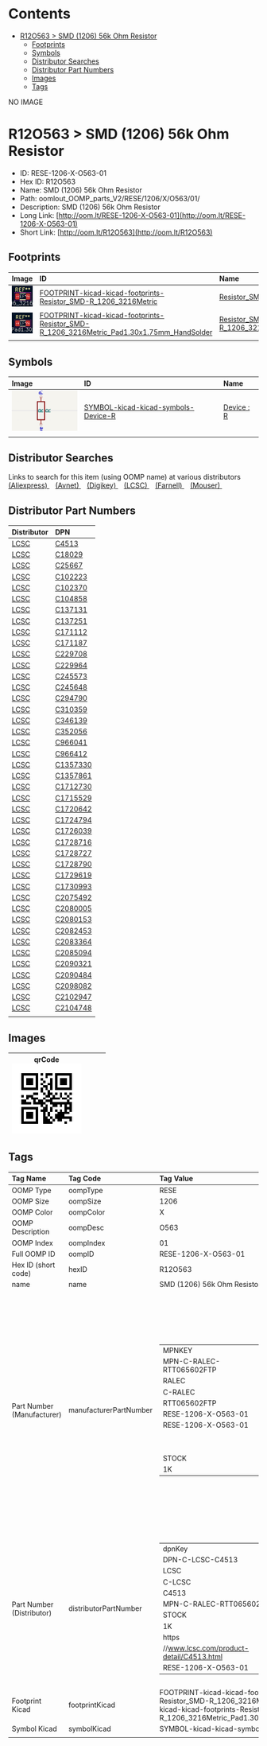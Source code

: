 



Contents
========

* [R12O563 > SMD (1206) 56k Ohm Resistor](#r12o563--smd-1206-56k-ohm-resistor)
	* [Footprints](#footprints)
	* [Symbols](#symbols)
	* [Distributor Searches](#distributor-searches)
	* [Distributor Part Numbers](#distributor-part-numbers)
	* [Images](#images)
	* [Tags](#tags)
  
NO IMAGE  
# R12O563 > SMD (1206) 56k Ohm Resistor

- ID: RESE-1206-X-O563-01
- Hex ID: R12O563
- Name: SMD (1206) 56k Ohm Resistor
- Path: oomlout_OOMP_parts_V2/RESE/1206/X/O563/01/
- Description: SMD (1206) 56k Ohm Resistor
- Long Link: [http://oom.lt/RESE-1206-X-O563-01](http://oom.lt/RESE-1206-X-O563-01)
- Short Link: [http://oom.lt/R12O563](http://oom.lt/R12O563)

## Footprints
  

|Image|ID|Name|
| :--- | :--- | :--- |
|[![](https://raw.githubusercontent.com/oomlout/oomlout_OOMP_eda_V2/main/FOOTPRINT/kicad/kicad-footprints/Resistor_SMD/R_1206_3216Metric/image_140.png)](https://github.com/oomlout/oomlout_OOMP_eda_V2/tree/main/FOOTPRINT/kicad/kicad-footprints/Resistor_SMD/R_1206_3216Metric/)|[FOOTPRINT-kicad-kicad-footprints-Resistor_SMD-R_1206_3216Metric](https://github.com/oomlout/oomlout_OOMP_eda_V2/tree/main/FOOTPRINT/kicad/kicad-footprints/Resistor_SMD/R_1206_3216Metric/)|[Resistor_SMD : R_1206_3216Metric](https://github.com/oomlout/oomlout_OOMP_eda_V2/tree/main/FOOTPRINT/kicad/kicad-footprints/Resistor_SMD/R_1206_3216Metric/)|
|[![](https://raw.githubusercontent.com/oomlout/oomlout_OOMP_eda_V2/main/FOOTPRINT/kicad/kicad-footprints/Resistor_SMD/R_1206_3216Metric_Pad1.30x1.75mm_HandSolder/image_140.png)](https://github.com/oomlout/oomlout_OOMP_eda_V2/tree/main/FOOTPRINT/kicad/kicad-footprints/Resistor_SMD/R_1206_3216Metric_Pad1.30x1.75mm_HandSolder/)|[FOOTPRINT-kicad-kicad-footprints-Resistor_SMD-R_1206_3216Metric_Pad1.30x1.75mm_HandSolder](https://github.com/oomlout/oomlout_OOMP_eda_V2/tree/main/FOOTPRINT/kicad/kicad-footprints/Resistor_SMD/R_1206_3216Metric_Pad1.30x1.75mm_HandSolder/)|[Resistor_SMD : R_1206_3216Metric_Pad1.30x1.75mm_HandSolder](https://github.com/oomlout/oomlout_OOMP_eda_V2/tree/main/FOOTPRINT/kicad/kicad-footprints/Resistor_SMD/R_1206_3216Metric_Pad1.30x1.75mm_HandSolder/)|
||||

## Symbols
  

|Image|ID|Name|
| :--- | :--- | :--- |
|[![](https://raw.githubusercontent.com/oomlout/oomlout_OOMP_eda_V2/main/SYMBOL/kicad/kicad-symbols/Device/R/image_140.png)](https://github.com/oomlout/oomlout_OOMP_eda_V2/tree/main/SYMBOL/kicad/kicad-symbols/Device/R/)|[SYMBOL-kicad-kicad-symbols-Device-R](https://github.com/oomlout/oomlout_OOMP_eda_V2/tree/main/SYMBOL/kicad/kicad-symbols/Device/R/)|[Device : R](https://github.com/oomlout/oomlout_OOMP_eda_V2/tree/main/SYMBOL/kicad/kicad-symbols/Device/R/)|
||||

## Distributor Searches
  
Links to search for this item (using OOMP name) at various distributors  
[(Aliexpress) ](https://www.aliexpress.com/wholesale?SearchText=SMD+1206+56k+Ohm+Resistor)&nbsp;&nbsp;&nbsp;[(Avnet) ](https://www.avnet.com/shop/us/search/SMD+1206+56k+Ohm+Resistor)&nbsp;&nbsp;&nbsp;[(Digikey) ](https://www.digikey.co.uk/en/products/result?s=SMD+1206+56k+Ohm+Resistor)&nbsp;&nbsp;&nbsp;[(LCSC) ](https://www.lcsc.com/search?q=SMD+1206+56k+Ohm+Resistor)&nbsp;&nbsp;&nbsp;[(Farnell) ](https://uk.farnell.com/search?st=SMD+1206+56k+Ohm+Resistor)&nbsp;&nbsp;&nbsp;[(Mouser) ](https://www.mouser.com/c/?q=SMD+1206+56k+Ohm+Resistor)&nbsp;&nbsp;&nbsp;
## Distributor Part Numbers
  

|Distributor|DPN|
| :--- | :--- |
|[LCSC](https://www.lcsc.com/product-detail/C4513.html)|[C4513](https://www.lcsc.com/product-detail/C4513.html)|
|[LCSC](https://www.lcsc.com/product-detail/C18029.html)|[C18029](https://www.lcsc.com/product-detail/C18029.html)|
|[LCSC](https://www.lcsc.com/product-detail/C25667.html)|[C25667](https://www.lcsc.com/product-detail/C25667.html)|
|[LCSC](https://www.lcsc.com/product-detail/C102223.html)|[C102223](https://www.lcsc.com/product-detail/C102223.html)|
|[LCSC](https://www.lcsc.com/product-detail/C102370.html)|[C102370](https://www.lcsc.com/product-detail/C102370.html)|
|[LCSC](https://www.lcsc.com/product-detail/C104858.html)|[C104858](https://www.lcsc.com/product-detail/C104858.html)|
|[LCSC](https://www.lcsc.com/product-detail/C137131.html)|[C137131](https://www.lcsc.com/product-detail/C137131.html)|
|[LCSC](https://www.lcsc.com/product-detail/C137251.html)|[C137251](https://www.lcsc.com/product-detail/C137251.html)|
|[LCSC](https://www.lcsc.com/product-detail/C171112.html)|[C171112](https://www.lcsc.com/product-detail/C171112.html)|
|[LCSC](https://www.lcsc.com/product-detail/C171187.html)|[C171187](https://www.lcsc.com/product-detail/C171187.html)|
|[LCSC](https://www.lcsc.com/product-detail/C229708.html)|[C229708](https://www.lcsc.com/product-detail/C229708.html)|
|[LCSC](https://www.lcsc.com/product-detail/C229964.html)|[C229964](https://www.lcsc.com/product-detail/C229964.html)|
|[LCSC](https://www.lcsc.com/product-detail/C245573.html)|[C245573](https://www.lcsc.com/product-detail/C245573.html)|
|[LCSC](https://www.lcsc.com/product-detail/C245648.html)|[C245648](https://www.lcsc.com/product-detail/C245648.html)|
|[LCSC](https://www.lcsc.com/product-detail/C294790.html)|[C294790](https://www.lcsc.com/product-detail/C294790.html)|
|[LCSC](https://www.lcsc.com/product-detail/C310359.html)|[C310359](https://www.lcsc.com/product-detail/C310359.html)|
|[LCSC](https://www.lcsc.com/product-detail/C346139.html)|[C346139](https://www.lcsc.com/product-detail/C346139.html)|
|[LCSC](https://www.lcsc.com/product-detail/C352056.html)|[C352056](https://www.lcsc.com/product-detail/C352056.html)|
|[LCSC](https://www.lcsc.com/product-detail/C966041.html)|[C966041](https://www.lcsc.com/product-detail/C966041.html)|
|[LCSC](https://www.lcsc.com/product-detail/C966412.html)|[C966412](https://www.lcsc.com/product-detail/C966412.html)|
|[LCSC](https://www.lcsc.com/product-detail/C1357330.html)|[C1357330](https://www.lcsc.com/product-detail/C1357330.html)|
|[LCSC](https://www.lcsc.com/product-detail/C1357861.html)|[C1357861](https://www.lcsc.com/product-detail/C1357861.html)|
|[LCSC](https://www.lcsc.com/product-detail/C1712730.html)|[C1712730](https://www.lcsc.com/product-detail/C1712730.html)|
|[LCSC](https://www.lcsc.com/product-detail/C1715529.html)|[C1715529](https://www.lcsc.com/product-detail/C1715529.html)|
|[LCSC](https://www.lcsc.com/product-detail/C1720642.html)|[C1720642](https://www.lcsc.com/product-detail/C1720642.html)|
|[LCSC](https://www.lcsc.com/product-detail/C1724794.html)|[C1724794](https://www.lcsc.com/product-detail/C1724794.html)|
|[LCSC](https://www.lcsc.com/product-detail/C1726039.html)|[C1726039](https://www.lcsc.com/product-detail/C1726039.html)|
|[LCSC](https://www.lcsc.com/product-detail/C1728716.html)|[C1728716](https://www.lcsc.com/product-detail/C1728716.html)|
|[LCSC](https://www.lcsc.com/product-detail/C1728727.html)|[C1728727](https://www.lcsc.com/product-detail/C1728727.html)|
|[LCSC](https://www.lcsc.com/product-detail/C1728790.html)|[C1728790](https://www.lcsc.com/product-detail/C1728790.html)|
|[LCSC](https://www.lcsc.com/product-detail/C1729619.html)|[C1729619](https://www.lcsc.com/product-detail/C1729619.html)|
|[LCSC](https://www.lcsc.com/product-detail/C1730993.html)|[C1730993](https://www.lcsc.com/product-detail/C1730993.html)|
|[LCSC](https://www.lcsc.com/product-detail/C2075492.html)|[C2075492](https://www.lcsc.com/product-detail/C2075492.html)|
|[LCSC](https://www.lcsc.com/product-detail/C2080005.html)|[C2080005](https://www.lcsc.com/product-detail/C2080005.html)|
|[LCSC](https://www.lcsc.com/product-detail/C2080153.html)|[C2080153](https://www.lcsc.com/product-detail/C2080153.html)|
|[LCSC](https://www.lcsc.com/product-detail/C2082453.html)|[C2082453](https://www.lcsc.com/product-detail/C2082453.html)|
|[LCSC](https://www.lcsc.com/product-detail/C2083364.html)|[C2083364](https://www.lcsc.com/product-detail/C2083364.html)|
|[LCSC](https://www.lcsc.com/product-detail/C2085094.html)|[C2085094](https://www.lcsc.com/product-detail/C2085094.html)|
|[LCSC](https://www.lcsc.com/product-detail/C2090321.html)|[C2090321](https://www.lcsc.com/product-detail/C2090321.html)|
|[LCSC](https://www.lcsc.com/product-detail/C2090484.html)|[C2090484](https://www.lcsc.com/product-detail/C2090484.html)|
|[LCSC](https://www.lcsc.com/product-detail/C2098082.html)|[C2098082](https://www.lcsc.com/product-detail/C2098082.html)|
|[LCSC](https://www.lcsc.com/product-detail/C2102947.html)|[C2102947](https://www.lcsc.com/product-detail/C2102947.html)|
|[LCSC](https://www.lcsc.com/product-detail/C2104748.html)|[C2104748](https://www.lcsc.com/product-detail/C2104748.html)|
|||

## Images
  

|qrCode<br>[![](https://raw.githubusercontent.com/oomlout/oomlout_OOMP_parts_V2/main/RESE/1206/X/O563/01/qrCode_140.png)](https://github.com/oomlout/oomlout_OOMP_parts_V2/tree/main/RESE/1206/X/O563/01/qrCode.png)||||
| :---: | :---: | :---: | :---: |

## Tags
  

|Tag Name|Tag Code|Tag Value|
| :--- | :--- | :--- |
|OOMP Type|oompType|RESE|
|OOMP Size|oompSize|1206|
|OOMP Color|oompColor|X|
|OOMP Description|oompDesc|O563|
|OOMP Index|oompIndex|01|
|Full OOMP ID|oompID|RESE-1206-X-O563-01|
|Hex ID (short code)|hexID|R12O563|
|name|name|SMD (1206) 56k Ohm Resistor|
|Part Number (Manufacturer)|manufacturerPartNumber|<table><tr><td>MPNKEY</td></tr><tr><td> MPN-C-RALEC-RTT065602FTP</td><td> MANUFACTURER</td></tr><tr><td> RALEC</td><td> MANUCODE</td></tr><tr><td> C-RALEC</td><td> MPN</td></tr><tr><td> RTT065602FTP</td><td> OOMPIDPARTIAL</td></tr><tr><td> RESE-1206-X-O563-01</td><td> OOMPID</td></tr><tr><td> RESE-1206-X-O563-01</td><td> LINK</td></tr><tr><td> </td><td> DESCRIPTION</td></tr><tr><td> </td><td> TAGS</td></tr><tr><td> STOCK</td></tr><tr><td>1K</td></tr></table></td><td> <table><tr><td>MPNKEY</td></tr><tr><td> MPN-C-UNIROY-1206W4F5602T5E</td><td> MANUFACTURER</td></tr><tr><td> UNI-ROYAL(Uniroyal Elec)</td><td> MANUCODE</td></tr><tr><td> C-UNIROY</td><td> MPN</td></tr><tr><td> 1206W4F5602T5E</td><td> OOMPIDPARTIAL</td></tr><tr><td> RESE-1206-X-O563-01</td><td> OOMPID</td></tr><tr><td> RESE-1206-X-O563-01</td><td> LINK</td></tr><tr><td> </td><td> DESCRIPTION</td></tr><tr><td> </td><td> TAGS</td></tr><tr><td> STOCK</td></tr><tr><td>1K</td></tr></table></td><td> <table><tr><td>MPNKEY</td></tr><tr><td> MPN-C-UNIROY-1206W4J0563T5E</td><td> MANUFACTURER</td></tr><tr><td> UNI-ROYAL(Uniroyal Elec)</td><td> MANUCODE</td></tr><tr><td> C-UNIROY</td><td> MPN</td></tr><tr><td> 1206W4J0563T5E</td><td> OOMPIDPARTIAL</td></tr><tr><td> RESE-1206-X-O563-01</td><td> OOMPID</td></tr><tr><td> RESE-1206-X-O563-01</td><td> LINK</td></tr><tr><td> </td><td> DESCRIPTION</td></tr><tr><td> </td><td> TAGS</td></tr><tr><td> STOCK</td></tr><tr><td>1K</td></tr></table></td><td> <table><tr><td>MPNKEY</td></tr><tr><td> MPN-C-LIZELE-CR1206F45602G</td><td> MANUFACTURER</td></tr><tr><td> LIZ Elec</td><td> MANUCODE</td></tr><tr><td> C-LIZELE</td><td> MPN</td></tr><tr><td> CR1206F45602G</td><td> OOMPIDPARTIAL</td></tr><tr><td> RESE-1206-X-O563-01</td><td> OOMPID</td></tr><tr><td> RESE-1206-X-O563-01</td><td> LINK</td></tr><tr><td> </td><td> DESCRIPTION</td></tr><tr><td> </td><td> TAGS</td></tr><tr><td> STOCK</td></tr><tr><td>1K</td></tr></table></td><td> <table><tr><td>MPNKEY</td></tr><tr><td> MPN-C-LIZELE-CR1206J40563G</td><td> MANUFACTURER</td></tr><tr><td> LIZ Elec</td><td> MANUCODE</td></tr><tr><td> C-LIZELE</td><td> MPN</td></tr><tr><td> CR1206J40563G</td><td> OOMPIDPARTIAL</td></tr><tr><td> RESE-1206-X-O563-01</td><td> OOMPID</td></tr><tr><td> RESE-1206-X-O563-01</td><td> LINK</td></tr><tr><td> </td><td> DESCRIPTION</td></tr><tr><td> </td><td> TAGS</td></tr><tr><td> </td></tr></table></td><td> <table><tr><td>MPNKEY</td></tr><tr><td> MPN-C-RALEC-RTT06563JTP</td><td> MANUFACTURER</td></tr><tr><td> RALEC</td><td> MANUCODE</td></tr><tr><td> C-RALEC</td><td> MPN</td></tr><tr><td> RTT06563JTP</td><td> OOMPIDPARTIAL</td></tr><tr><td> RESE-1206-X-O563-01</td><td> OOMPID</td></tr><tr><td> RESE-1206-X-O563-01</td><td> LINK</td></tr><tr><td> </td><td> DESCRIPTION</td></tr><tr><td> </td><td> TAGS</td></tr><tr><td> </td></tr></table></td><td> <table><tr><td>MPNKEY</td></tr><tr><td> MPN-C-YAGEO-RC1206JR-0756KL</td><td> MANUFACTURER</td></tr><tr><td> YAGEO</td><td> MANUCODE</td></tr><tr><td> C-YAGEO</td><td> MPN</td></tr><tr><td> RC1206JR-0756KL</td><td> OOMPIDPARTIAL</td></tr><tr><td> RESE-1206-X-O563-01</td><td> OOMPID</td></tr><tr><td> RESE-1206-X-O563-01</td><td> LINK</td></tr><tr><td> </td><td> DESCRIPTION</td></tr><tr><td> </td><td> TAGS</td></tr><tr><td> </td></tr></table></td><td> <table><tr><td>MPNKEY</td></tr><tr><td> MPN-C-YAGEO-RC1206FR-0756KL</td><td> MANUFACTURER</td></tr><tr><td> YAGEO</td><td> MANUCODE</td></tr><tr><td> C-YAGEO</td><td> MPN</td></tr><tr><td> RC1206FR-0756KL</td><td> OOMPIDPARTIAL</td></tr><tr><td> RESE-1206-X-O563-01</td><td> OOMPID</td></tr><tr><td> RESE-1206-X-O563-01</td><td> LINK</td></tr><tr><td> </td><td> DESCRIPTION</td></tr><tr><td> </td><td> TAGS</td></tr><tr><td> STOCK</td></tr><tr><td>1K</td></tr></table></td><td> <table><tr><td>MPNKEY</td></tr><tr><td> MPN-C-WALSIN-WR12X5602FTL</td><td> MANUFACTURER</td></tr><tr><td> Walsin Tech Corp</td><td> MANUCODE</td></tr><tr><td> C-WALSIN</td><td> MPN</td></tr><tr><td> WR12X5602FTL</td><td> OOMPIDPARTIAL</td></tr><tr><td> RESE-1206-X-O563-01</td><td> OOMPID</td></tr><tr><td> RESE-1206-X-O563-01</td><td> LINK</td></tr><tr><td> </td><td> DESCRIPTION</td></tr><tr><td> </td><td> TAGS</td></tr><tr><td> </td></tr></table></td><td> <table><tr><td>MPNKEY</td></tr><tr><td> MPN-C-WALSIN-WR12X563JTL</td><td> MANUFACTURER</td></tr><tr><td> Walsin Tech Corp</td><td> MANUCODE</td></tr><tr><td> C-WALSIN</td><td> MPN</td></tr><tr><td> WR12X563JTL</td><td> OOMPIDPARTIAL</td></tr><tr><td> RESE-1206-X-O563-01</td><td> OOMPID</td></tr><tr><td> RESE-1206-X-O563-01</td><td> LINK</td></tr><tr><td> </td><td> DESCRIPTION</td></tr><tr><td> </td><td> TAGS</td></tr><tr><td> </td></tr></table></td><td> <table><tr><td>MPNKEY</td></tr><tr><td> MPN-C-YAGEO-AC1206FR-0756KL</td><td> MANUFACTURER</td></tr><tr><td> YAGEO</td><td> MANUCODE</td></tr><tr><td> C-YAGEO</td><td> MPN</td></tr><tr><td> AC1206FR-0756KL</td><td> OOMPIDPARTIAL</td></tr><tr><td> RESE-1206-X-O563-01</td><td> OOMPID</td></tr><tr><td> RESE-1206-X-O563-01</td><td> LINK</td></tr><tr><td> </td><td> DESCRIPTION</td></tr><tr><td> </td><td> TAGS</td></tr><tr><td> STOCK</td></tr><tr><td>1K</td></tr></table></td><td> <table><tr><td>MPNKEY</td></tr><tr><td> MPN-C-YAGEO-AC1206JR-0756KL</td><td> MANUFACTURER</td></tr><tr><td> YAGEO</td><td> MANUCODE</td></tr><tr><td> C-YAGEO</td><td> MPN</td></tr><tr><td> AC1206JR-0756KL</td><td> OOMPIDPARTIAL</td></tr><tr><td> RESE-1206-X-O563-01</td><td> OOMPID</td></tr><tr><td> RESE-1206-X-O563-01</td><td> LINK</td></tr><tr><td> </td><td> DESCRIPTION</td></tr><tr><td> </td><td> TAGS</td></tr><tr><td> </td></tr></table></td><td> <table><tr><td>MPNKEY</td></tr><tr><td> MPN-C-EVEROH-CR1206F56K0P05Z</td><td> MANUFACTURER</td></tr><tr><td> Ever Ohms Tech</td><td> MANUCODE</td></tr><tr><td> C-EVEROH</td><td> MPN</td></tr><tr><td> CR1206F56K0P05Z</td><td> OOMPIDPARTIAL</td></tr><tr><td> RESE-1206-X-O563-01</td><td> OOMPID</td></tr><tr><td> RESE-1206-X-O563-01</td><td> LINK</td></tr><tr><td> </td><td> DESCRIPTION</td></tr><tr><td> </td><td> TAGS</td></tr><tr><td> </td></tr></table></td><td> <table><tr><td>MPNKEY</td></tr><tr><td> MPN-C-EVEROH-CR1206J56K0P05Z</td><td> MANUFACTURER</td></tr><tr><td> Ever Ohms Tech</td><td> MANUCODE</td></tr><tr><td> C-EVEROH</td><td> MPN</td></tr><tr><td> CR1206J56K0P05Z</td><td> OOMPIDPARTIAL</td></tr><tr><td> RESE-1206-X-O563-01</td><td> OOMPID</td></tr><tr><td> RESE-1206-X-O563-01</td><td> LINK</td></tr><tr><td> </td><td> DESCRIPTION</td></tr><tr><td> </td><td> TAGS</td></tr><tr><td> STOCK</td></tr><tr><td>1K</td></tr></table></td><td> <table><tr><td>MPNKEY</td></tr><tr><td> MPN-C-FHGUAN-RS-06K563JT</td><td> MANUFACTURER</td></tr><tr><td> FH (Guangdong Fenghua Advanced Tech)</td><td> MANUCODE</td></tr><tr><td> C-FHGUAN</td><td> MPN</td></tr><tr><td> RS-06K563JT</td><td> OOMPIDPARTIAL</td></tr><tr><td> RESE-1206-X-O563-01</td><td> OOMPID</td></tr><tr><td> RESE-1206-X-O563-01</td><td> LINK</td></tr><tr><td> </td><td> DESCRIPTION</td></tr><tr><td> </td><td> TAGS</td></tr><tr><td> </td></tr></table></td><td> <table><tr><td>MPNKEY</td></tr><tr><td> MPN-C-FHGUAN-RS-06K5602FT</td><td> MANUFACTURER</td></tr><tr><td> FH (Guangdong Fenghua Advanced Tech)</td><td> MANUCODE</td></tr><tr><td> C-FHGUAN</td><td> MPN</td></tr><tr><td> RS-06K5602FT</td><td> OOMPIDPARTIAL</td></tr><tr><td> RESE-1206-X-O563-01</td><td> OOMPID</td></tr><tr><td> RESE-1206-X-O563-01</td><td> LINK</td></tr><tr><td> </td><td> DESCRIPTION</td></tr><tr><td> </td><td> TAGS</td></tr><tr><td> STOCK</td></tr><tr><td>1K</td></tr></table></td><td> <table><tr><td>MPNKEY</td></tr><tr><td> MPN-C-KOASPE-RK73H2BTTD5602F</td><td> MANUFACTURER</td></tr><tr><td> KOA Speer Elec</td><td> MANUCODE</td></tr><tr><td> C-KOASPE</td><td> MPN</td></tr><tr><td> RK73H2BTTD5602F</td><td> OOMPIDPARTIAL</td></tr><tr><td> RESE-1206-X-O563-01</td><td> OOMPID</td></tr><tr><td> RESE-1206-X-O563-01</td><td> LINK</td></tr><tr><td> </td><td> DESCRIPTION</td></tr><tr><td> </td><td> TAGS</td></tr><tr><td> </td></tr></table></td><td> <table><tr><td>MPNKEY</td></tr><tr><td> MPN-C-RESIST-AECR1206F56K0K9</td><td> MANUFACTURER</td></tr><tr><td> Resistor.Today</td><td> MANUCODE</td></tr><tr><td> C-RESIST</td><td> MPN</td></tr><tr><td> AECR1206F56K0K9</td><td> OOMPIDPARTIAL</td></tr><tr><td> RESE-1206-X-O563-01</td><td> OOMPID</td></tr><tr><td> RESE-1206-X-O563-01</td><td> LINK</td></tr><tr><td> </td><td> DESCRIPTION</td></tr><tr><td> </td><td> TAGS</td></tr><tr><td> </td></tr></table></td><td> <table><tr><td>MPNKEY</td></tr><tr><td> MPN-C-UNIROY-AS0606J0563T5E</td><td> MANUFACTURER</td></tr><tr><td> UNI-ROYAL(Uniroyal Elec)</td><td> MANUCODE</td></tr><tr><td> C-UNIROY</td><td> MPN</td></tr><tr><td> AS0606J0563T5E</td><td> OOMPIDPARTIAL</td></tr><tr><td> RESE-1206-X-O563-01</td><td> OOMPID</td></tr><tr><td> RESE-1206-X-O563-01</td><td> LINK</td></tr><tr><td> </td><td> DESCRIPTION</td></tr><tr><td> </td><td> TAGS</td></tr><tr><td> </td></tr></table></td><td> <table><tr><td>MPNKEY</td></tr><tr><td> MPN-C-UNIROY-CQ06W4F5602T5E</td><td> MANUFACTURER</td></tr><tr><td> UNI-ROYAL(Uniroyal Elec)</td><td> MANUCODE</td></tr><tr><td> C-UNIROY</td><td> MPN</td></tr><tr><td> CQ06W4F5602T5E</td><td> OOMPIDPARTIAL</td></tr><tr><td> RESE-1206-X-O563-01</td><td> OOMPID</td></tr><tr><td> RESE-1206-X-O563-01</td><td> LINK</td></tr><tr><td> </td><td> DESCRIPTION</td></tr><tr><td> </td><td> TAGS</td></tr><tr><td> </td></tr></table></td><td> <table><tr><td>MPNKEY</td></tr><tr><td> MPN-C-VISHAY-TNPW12065K56BETA</td><td> MANUFACTURER</td></tr><tr><td> Vishay Intertech</td><td> MANUCODE</td></tr><tr><td> C-VISHAY</td><td> MPN</td></tr><tr><td> TNPW12065K56BETA</td><td> OOMPIDPARTIAL</td></tr><tr><td> RESE-1206-X-O563-01</td><td> OOMPID</td></tr><tr><td> RESE-1206-X-O563-01</td><td> LINK</td></tr><tr><td> </td><td> DESCRIPTION</td></tr><tr><td> </td><td> TAGS</td></tr><tr><td> </td></tr></table></td><td> <table><tr><td>MPNKEY</td></tr><tr><td> MPN-C-VISHAY-TNPW12068K56BETA</td><td> MANUFACTURER</td></tr><tr><td> Vishay Intertech</td><td> MANUCODE</td></tr><tr><td> C-VISHAY</td><td> MPN</td></tr><tr><td> TNPW12068K56BETA</td><td> OOMPIDPARTIAL</td></tr><tr><td> RESE-1206-X-O563-01</td><td> OOMPID</td></tr><tr><td> RESE-1206-X-O563-01</td><td> LINK</td></tr><tr><td> </td><td> DESCRIPTION</td></tr><tr><td> </td><td> TAGS</td></tr><tr><td> </td></tr></table></td><td> <table><tr><td>MPNKEY</td></tr><tr><td> MPN-C-VISHAY-TNPW12068K56BEEA</td><td> MANUFACTURER</td></tr><tr><td> Vishay Intertech</td><td> MANUCODE</td></tr><tr><td> C-VISHAY</td><td> MPN</td></tr><tr><td> TNPW12068K56BEEA</td><td> OOMPIDPARTIAL</td></tr><tr><td> RESE-1206-X-O563-01</td><td> OOMPID</td></tr><tr><td> RESE-1206-X-O563-01</td><td> LINK</td></tr><tr><td> </td><td> DESCRIPTION</td></tr><tr><td> </td><td> TAGS</td></tr><tr><td> </td></tr></table></td><td> <table><tr><td>MPNKEY</td></tr><tr><td> MPN-C-SUSUMU-PRG3216P-5602-B-T5</td><td> MANUFACTURER</td></tr><tr><td> SUSUMU</td><td> MANUCODE</td></tr><tr><td> C-SUSUMU</td><td> MPN</td></tr><tr><td> PRG3216P-5602-B-T5</td><td> OOMPIDPARTIAL</td></tr><tr><td> RESE-1206-X-O563-01</td><td> OOMPID</td></tr><tr><td> RESE-1206-X-O563-01</td><td> LINK</td></tr><tr><td> </td><td> DESCRIPTION</td></tr><tr><td> </td><td> TAGS</td></tr><tr><td> </td></tr></table></td><td> <table><tr><td>MPNKEY</td></tr><tr><td> MPN-C-SUSUMU-HRG3216P-5602-D-T5</td><td> MANUFACTURER</td></tr><tr><td> SUSUMU</td><td> MANUCODE</td></tr><tr><td> C-SUSUMU</td><td> MPN</td></tr><tr><td> HRG3216P-5602-D-T5</td><td> OOMPIDPARTIAL</td></tr><tr><td> RESE-1206-X-O563-01</td><td> OOMPID</td></tr><tr><td> RESE-1206-X-O563-01</td><td> LINK</td></tr><tr><td> </td><td> DESCRIPTION</td></tr><tr><td> </td><td> TAGS</td></tr><tr><td> </td></tr></table></td><td> <table><tr><td>MPNKEY</td></tr><tr><td> MPN-C-VISHAY-TNPW120656K0BEEN</td><td> MANUFACTURER</td></tr><tr><td> Vishay Intertech</td><td> MANUCODE</td></tr><tr><td> C-VISHAY</td><td> MPN</td></tr><tr><td> TNPW120656K0BEEN</td><td> OOMPIDPARTIAL</td></tr><tr><td> RESE-1206-X-O563-01</td><td> OOMPID</td></tr><tr><td> RESE-1206-X-O563-01</td><td> LINK</td></tr><tr><td> </td><td> DESCRIPTION</td></tr><tr><td> </td><td> TAGS</td></tr><tr><td> </td></tr></table></td><td> <table><tr><td>MPNKEY</td></tr><tr><td> MPN-C-SUSUMU-RG3216N-5602-B-T5</td><td> MANUFACTURER</td></tr><tr><td> SUSUMU</td><td> MANUCODE</td></tr><tr><td> C-SUSUMU</td><td> MPN</td></tr><tr><td> RG3216N-5602-B-T5</td><td> OOMPIDPARTIAL</td></tr><tr><td> RESE-1206-X-O563-01</td><td> OOMPID</td></tr><tr><td> RESE-1206-X-O563-01</td><td> LINK</td></tr><tr><td> </td><td> DESCRIPTION</td></tr><tr><td> </td><td> TAGS</td></tr><tr><td> </td></tr></table></td><td> <table><tr><td>MPNKEY</td></tr><tr><td> MPN-C-VISHAY-MCA12060E5602BP100</td><td> MANUFACTURER</td></tr><tr><td> Vishay Intertech</td><td> MANUCODE</td></tr><tr><td> C-VISHAY</td><td> MPN</td></tr><tr><td> MCA12060E5602BP100</td><td> OOMPIDPARTIAL</td></tr><tr><td> RESE-1206-X-O563-01</td><td> OOMPID</td></tr><tr><td> RESE-1206-X-O563-01</td><td> LINK</td></tr><tr><td> </td><td> DESCRIPTION</td></tr><tr><td> </td><td> TAGS</td></tr><tr><td> </td></tr></table></td><td> <table><tr><td>MPNKEY</td></tr><tr><td> MPN-C-VISHAY-TNPW1206156KBYEA</td><td> MANUFACTURER</td></tr><tr><td> Vishay Intertech</td><td> MANUCODE</td></tr><tr><td> C-VISHAY</td><td> MPN</td></tr><tr><td> TNPW1206156KBYEA</td><td> OOMPIDPARTIAL</td></tr><tr><td> RESE-1206-X-O563-01</td><td> OOMPID</td></tr><tr><td> RESE-1206-X-O563-01</td><td> LINK</td></tr><tr><td> </td><td> DESCRIPTION</td></tr><tr><td> </td><td> TAGS</td></tr><tr><td> </td></tr></table></td><td> <table><tr><td>MPNKEY</td></tr><tr><td> MPN-C-VISHAY-TNPW120656K0BYEA</td><td> MANUFACTURER</td></tr><tr><td> Vishay Intertech</td><td> MANUCODE</td></tr><tr><td> C-VISHAY</td><td> MPN</td></tr><tr><td> TNPW120656K0BYEA</td><td> OOMPIDPARTIAL</td></tr><tr><td> RESE-1206-X-O563-01</td><td> OOMPID</td></tr><tr><td> RESE-1206-X-O563-01</td><td> LINK</td></tr><tr><td> </td><td> DESCRIPTION</td></tr><tr><td> </td><td> TAGS</td></tr><tr><td> </td></tr></table></td><td> <table><tr><td>MPNKEY</td></tr><tr><td> MPN-C-VISHAY-TNPW120656K0BETA</td><td> MANUFACTURER</td></tr><tr><td> Vishay Intertech</td><td> MANUCODE</td></tr><tr><td> C-VISHAY</td><td> MPN</td></tr><tr><td> TNPW120656K0BETA</td><td> OOMPIDPARTIAL</td></tr><tr><td> RESE-1206-X-O563-01</td><td> OOMPID</td></tr><tr><td> RESE-1206-X-O563-01</td><td> LINK</td></tr><tr><td> </td><td> DESCRIPTION</td></tr><tr><td> </td><td> TAGS</td></tr><tr><td> </td></tr></table></td><td> <table><tr><td>MPNKEY</td></tr><tr><td> MPN-C-VISHAY-CRCW120656K0FKEAHP</td><td> MANUFACTURER</td></tr><tr><td> Vishay Intertech</td><td> MANUCODE</td></tr><tr><td> C-VISHAY</td><td> MPN</td></tr><tr><td> CRCW120656K0FKEAHP</td><td> OOMPIDPARTIAL</td></tr><tr><td> RESE-1206-X-O563-01</td><td> OOMPID</td></tr><tr><td> RESE-1206-X-O563-01</td><td> LINK</td></tr><tr><td> </td><td> DESCRIPTION</td></tr><tr><td> </td><td> TAGS</td></tr><tr><td> </td></tr></table></td><td> <table><tr><td>MPNKEY</td></tr><tr><td> MPN-C-PANASO-ERA-8AEB563V</td><td> MANUFACTURER</td></tr><tr><td> PANASONIC</td><td> MANUCODE</td></tr><tr><td> C-PANASO</td><td> MPN</td></tr><tr><td> ERA-8AEB563V</td><td> OOMPIDPARTIAL</td></tr><tr><td> RESE-1206-X-O563-01</td><td> OOMPID</td></tr><tr><td> RESE-1206-X-O563-01</td><td> LINK</td></tr><tr><td> </td><td> DESCRIPTION</td></tr><tr><td> </td><td> TAGS</td></tr><tr><td> </td></tr></table></td><td> <table><tr><td>MPNKEY</td></tr><tr><td> MPN-C-VISHAY-PATT1206E5602BGT1</td><td> MANUFACTURER</td></tr><tr><td> Vishay Intertech</td><td> MANUCODE</td></tr><tr><td> C-VISHAY</td><td> MPN</td></tr><tr><td> PATT1206E5602BGT1</td><td> OOMPIDPARTIAL</td></tr><tr><td> RESE-1206-X-O563-01</td><td> OOMPID</td></tr><tr><td> RESE-1206-X-O563-01</td><td> LINK</td></tr><tr><td> </td><td> DESCRIPTION</td></tr><tr><td> </td><td> TAGS</td></tr><tr><td> </td></tr></table></td><td> <table><tr><td>MPNKEY</td></tr><tr><td> MPN-C-PANASO-ERJ-8ENF5602V</td><td> MANUFACTURER</td></tr><tr><td> PANASONIC</td><td> MANUCODE</td></tr><tr><td> C-PANASO</td><td> MPN</td></tr><tr><td> ERJ-8ENF5602V</td><td> OOMPIDPARTIAL</td></tr><tr><td> RESE-1206-X-O563-01</td><td> OOMPID</td></tr><tr><td> RESE-1206-X-O563-01</td><td> LINK</td></tr><tr><td> </td><td> DESCRIPTION</td></tr><tr><td> </td><td> TAGS</td></tr><tr><td> </td></tr></table></td><td> <table><tr><td>MPNKEY</td></tr><tr><td> MPN-C-TECONN-CRGP1206F56K</td><td> MANUFACTURER</td></tr><tr><td> TE Connectivity</td><td> MANUCODE</td></tr><tr><td> C-TECONN</td><td> MPN</td></tr><tr><td> CRGP1206F56K</td><td> OOMPIDPARTIAL</td></tr><tr><td> RESE-1206-X-O563-01</td><td> OOMPID</td></tr><tr><td> RESE-1206-X-O563-01</td><td> LINK</td></tr><tr><td> </td><td> DESCRIPTION</td></tr><tr><td> </td><td> TAGS</td></tr><tr><td> </td></tr></table></td><td> <table><tr><td>MPNKEY</td></tr><tr><td> MPN-C-VISHAY-TNPW120656K0BEEA</td><td> MANUFACTURER</td></tr><tr><td> Vishay Intertech</td><td> MANUCODE</td></tr><tr><td> C-VISHAY</td><td> MPN</td></tr><tr><td> TNPW120656K0BEEA</td><td> OOMPIDPARTIAL</td></tr><tr><td> RESE-1206-X-O563-01</td><td> OOMPID</td></tr><tr><td> RESE-1206-X-O563-01</td><td> LINK</td></tr><tr><td> </td><td> DESCRIPTION</td></tr><tr><td> </td><td> TAGS</td></tr><tr><td> </td></tr></table></td><td> <table><tr><td>MPNKEY</td></tr><tr><td> MPN-C-PANASO-ERJ-P08J563V</td><td> MANUFACTURER</td></tr><tr><td> PANASONIC</td><td> MANUCODE</td></tr><tr><td> C-PANASO</td><td> MPN</td></tr><tr><td> ERJ-P08J563V</td><td> OOMPIDPARTIAL</td></tr><tr><td> RESE-1206-X-O563-01</td><td> OOMPID</td></tr><tr><td> RESE-1206-X-O563-01</td><td> LINK</td></tr><tr><td> </td><td> DESCRIPTION</td></tr><tr><td> </td><td> TAGS</td></tr><tr><td> </td></tr></table></td><td> <table><tr><td>MPNKEY</td></tr><tr><td> MPN-C-PANASO-ERA-8APB563V</td><td> MANUFACTURER</td></tr><tr><td> PANASONIC</td><td> MANUCODE</td></tr><tr><td> C-PANASO</td><td> MPN</td></tr><tr><td> ERA-8APB563V</td><td> OOMPIDPARTIAL</td></tr><tr><td> RESE-1206-X-O563-01</td><td> OOMPID</td></tr><tr><td> RESE-1206-X-O563-01</td><td> LINK</td></tr><tr><td> </td><td> DESCRIPTION</td></tr><tr><td> </td><td> TAGS</td></tr><tr><td> </td></tr></table></td><td> <table><tr><td>MPNKEY</td></tr><tr><td> MPN-C-PANASO-ERA-8ARW563V</td><td> MANUFACTURER</td></tr><tr><td> PANASONIC</td><td> MANUCODE</td></tr><tr><td> C-PANASO</td><td> MPN</td></tr><tr><td> ERA-8ARW563V</td><td> OOMPIDPARTIAL</td></tr><tr><td> RESE-1206-X-O563-01</td><td> OOMPID</td></tr><tr><td> RESE-1206-X-O563-01</td><td> LINK</td></tr><tr><td> </td><td> DESCRIPTION</td></tr><tr><td> </td><td> TAGS</td></tr><tr><td> </td></tr></table></td><td> <table><tr><td>MPNKEY</td></tr><tr><td> MPN-C-TECONN-CRG1206F56K</td><td> MANUFACTURER</td></tr><tr><td> TE Connectivity</td><td> MANUCODE</td></tr><tr><td> C-TECONN</td><td> MPN</td></tr><tr><td> CRG1206F56K</td><td> OOMPIDPARTIAL</td></tr><tr><td> RESE-1206-X-O563-01</td><td> OOMPID</td></tr><tr><td> RESE-1206-X-O563-01</td><td> LINK</td></tr><tr><td> </td><td> DESCRIPTION</td></tr><tr><td> </td><td> TAGS</td></tr><tr><td> </td></tr></table></td><td> <table><tr><td>MPNKEY</td></tr><tr><td> MPN-C-TECONN-CRGH1206J56K</td><td> MANUFACTURER</td></tr><tr><td> TE Connectivity</td><td> MANUCODE</td></tr><tr><td> C-TECONN</td><td> MPN</td></tr><tr><td> CRGH1206J56K</td><td> OOMPIDPARTIAL</td></tr><tr><td> RESE-1206-X-O563-01</td><td> OOMPID</td></tr><tr><td> RESE-1206-X-O563-01</td><td> LINK</td></tr><tr><td> </td><td> DESCRIPTION</td></tr><tr><td> </td><td> TAGS</td></tr><tr><td> </td></tr></table></td><td> <table><tr><td>MPNKEY</td></tr><tr><td> MPN-C-ROHMSE-KTR18EZPJ563</td><td> MANUFACTURER</td></tr><tr><td> ROHM Semicon</td><td> MANUCODE</td></tr><tr><td> C-ROHMSE</td><td> MPN</td></tr><tr><td> KTR18EZPJ563</td><td> OOMPIDPARTIAL</td></tr><tr><td> RESE-1206-X-O563-01</td><td> OOMPID</td></tr><tr><td> RESE-1206-X-O563-01</td><td> LINK</td></tr><tr><td> </td><td> DESCRIPTION</td></tr><tr><td> </td><td> TAGS</td></tr><tr><td> </td></tr></table></td><td> <table><tr><td>MPNKEY</td></tr><tr><td> MPN-C-RALEC-RTT065602FTP</td><td> MANUFACTURER</td></tr><tr><td> RALEC</td><td> MANUCODE</td></tr><tr><td> C-RALEC</td><td> MPN</td></tr><tr><td> RTT065602FTP</td><td> OOMPIDPARTIAL</td></tr><tr><td> RESE-1206-X-O563-01</td><td> OOMPID</td></tr><tr><td> RESE-1206-X-O563-01</td><td> LINK</td></tr><tr><td> </td><td> DESCRIPTION</td></tr><tr><td> </td><td> TAGS</td></tr><tr><td> STOCK</td></tr><tr><td>1K</td></tr></table></td><td> <table><tr><td>MPNKEY</td></tr><tr><td> MPN-C-UNIROY-1206W4F5602T5E</td><td> MANUFACTURER</td></tr><tr><td> UNI-ROYAL(Uniroyal Elec)</td><td> MANUCODE</td></tr><tr><td> C-UNIROY</td><td> MPN</td></tr><tr><td> 1206W4F5602T5E</td><td> OOMPIDPARTIAL</td></tr><tr><td> RESE-1206-X-O563-01</td><td> OOMPID</td></tr><tr><td> RESE-1206-X-O563-01</td><td> LINK</td></tr><tr><td> </td><td> DESCRIPTION</td></tr><tr><td> </td><td> TAGS</td></tr><tr><td> STOCK</td></tr><tr><td>1K</td></tr></table></td><td> <table><tr><td>MPNKEY</td></tr><tr><td> MPN-C-UNIROY-1206W4J0563T5E</td><td> MANUFACTURER</td></tr><tr><td> UNI-ROYAL(Uniroyal Elec)</td><td> MANUCODE</td></tr><tr><td> C-UNIROY</td><td> MPN</td></tr><tr><td> 1206W4J0563T5E</td><td> OOMPIDPARTIAL</td></tr><tr><td> RESE-1206-X-O563-01</td><td> OOMPID</td></tr><tr><td> RESE-1206-X-O563-01</td><td> LINK</td></tr><tr><td> </td><td> DESCRIPTION</td></tr><tr><td> </td><td> TAGS</td></tr><tr><td> STOCK</td></tr><tr><td>1K</td></tr></table></td><td> <table><tr><td>MPNKEY</td></tr><tr><td> MPN-C-LIZELE-CR1206F45602G</td><td> MANUFACTURER</td></tr><tr><td> LIZ Elec</td><td> MANUCODE</td></tr><tr><td> C-LIZELE</td><td> MPN</td></tr><tr><td> CR1206F45602G</td><td> OOMPIDPARTIAL</td></tr><tr><td> RESE-1206-X-O563-01</td><td> OOMPID</td></tr><tr><td> RESE-1206-X-O563-01</td><td> LINK</td></tr><tr><td> </td><td> DESCRIPTION</td></tr><tr><td> </td><td> TAGS</td></tr><tr><td> STOCK</td></tr><tr><td>1K</td></tr></table></td><td> <table><tr><td>MPNKEY</td></tr><tr><td> MPN-C-LIZELE-CR1206J40563G</td><td> MANUFACTURER</td></tr><tr><td> LIZ Elec</td><td> MANUCODE</td></tr><tr><td> C-LIZELE</td><td> MPN</td></tr><tr><td> CR1206J40563G</td><td> OOMPIDPARTIAL</td></tr><tr><td> RESE-1206-X-O563-01</td><td> OOMPID</td></tr><tr><td> RESE-1206-X-O563-01</td><td> LINK</td></tr><tr><td> </td><td> DESCRIPTION</td></tr><tr><td> </td><td> TAGS</td></tr><tr><td> </td></tr></table></td><td> <table><tr><td>MPNKEY</td></tr><tr><td> MPN-C-RALEC-RTT06563JTP</td><td> MANUFACTURER</td></tr><tr><td> RALEC</td><td> MANUCODE</td></tr><tr><td> C-RALEC</td><td> MPN</td></tr><tr><td> RTT06563JTP</td><td> OOMPIDPARTIAL</td></tr><tr><td> RESE-1206-X-O563-01</td><td> OOMPID</td></tr><tr><td> RESE-1206-X-O563-01</td><td> LINK</td></tr><tr><td> </td><td> DESCRIPTION</td></tr><tr><td> </td><td> TAGS</td></tr><tr><td> </td></tr></table></td><td> <table><tr><td>MPNKEY</td></tr><tr><td> MPN-C-YAGEO-RC1206JR-0756KL</td><td> MANUFACTURER</td></tr><tr><td> YAGEO</td><td> MANUCODE</td></tr><tr><td> C-YAGEO</td><td> MPN</td></tr><tr><td> RC1206JR-0756KL</td><td> OOMPIDPARTIAL</td></tr><tr><td> RESE-1206-X-O563-01</td><td> OOMPID</td></tr><tr><td> RESE-1206-X-O563-01</td><td> LINK</td></tr><tr><td> </td><td> DESCRIPTION</td></tr><tr><td> </td><td> TAGS</td></tr><tr><td> </td></tr></table></td><td> <table><tr><td>MPNKEY</td></tr><tr><td> MPN-C-YAGEO-RC1206FR-0756KL</td><td> MANUFACTURER</td></tr><tr><td> YAGEO</td><td> MANUCODE</td></tr><tr><td> C-YAGEO</td><td> MPN</td></tr><tr><td> RC1206FR-0756KL</td><td> OOMPIDPARTIAL</td></tr><tr><td> RESE-1206-X-O563-01</td><td> OOMPID</td></tr><tr><td> RESE-1206-X-O563-01</td><td> LINK</td></tr><tr><td> </td><td> DESCRIPTION</td></tr><tr><td> </td><td> TAGS</td></tr><tr><td> STOCK</td></tr><tr><td>1K</td></tr></table></td><td> <table><tr><td>MPNKEY</td></tr><tr><td> MPN-C-WALSIN-WR12X5602FTL</td><td> MANUFACTURER</td></tr><tr><td> Walsin Tech Corp</td><td> MANUCODE</td></tr><tr><td> C-WALSIN</td><td> MPN</td></tr><tr><td> WR12X5602FTL</td><td> OOMPIDPARTIAL</td></tr><tr><td> RESE-1206-X-O563-01</td><td> OOMPID</td></tr><tr><td> RESE-1206-X-O563-01</td><td> LINK</td></tr><tr><td> </td><td> DESCRIPTION</td></tr><tr><td> </td><td> TAGS</td></tr><tr><td> </td></tr></table></td><td> <table><tr><td>MPNKEY</td></tr><tr><td> MPN-C-WALSIN-WR12X563JTL</td><td> MANUFACTURER</td></tr><tr><td> Walsin Tech Corp</td><td> MANUCODE</td></tr><tr><td> C-WALSIN</td><td> MPN</td></tr><tr><td> WR12X563JTL</td><td> OOMPIDPARTIAL</td></tr><tr><td> RESE-1206-X-O563-01</td><td> OOMPID</td></tr><tr><td> RESE-1206-X-O563-01</td><td> LINK</td></tr><tr><td> </td><td> DESCRIPTION</td></tr><tr><td> </td><td> TAGS</td></tr><tr><td> </td></tr></table></td><td> <table><tr><td>MPNKEY</td></tr><tr><td> MPN-C-YAGEO-AC1206FR-0756KL</td><td> MANUFACTURER</td></tr><tr><td> YAGEO</td><td> MANUCODE</td></tr><tr><td> C-YAGEO</td><td> MPN</td></tr><tr><td> AC1206FR-0756KL</td><td> OOMPIDPARTIAL</td></tr><tr><td> RESE-1206-X-O563-01</td><td> OOMPID</td></tr><tr><td> RESE-1206-X-O563-01</td><td> LINK</td></tr><tr><td> </td><td> DESCRIPTION</td></tr><tr><td> </td><td> TAGS</td></tr><tr><td> STOCK</td></tr><tr><td>1K</td></tr></table></td><td> <table><tr><td>MPNKEY</td></tr><tr><td> MPN-C-YAGEO-AC1206JR-0756KL</td><td> MANUFACTURER</td></tr><tr><td> YAGEO</td><td> MANUCODE</td></tr><tr><td> C-YAGEO</td><td> MPN</td></tr><tr><td> AC1206JR-0756KL</td><td> OOMPIDPARTIAL</td></tr><tr><td> RESE-1206-X-O563-01</td><td> OOMPID</td></tr><tr><td> RESE-1206-X-O563-01</td><td> LINK</td></tr><tr><td> </td><td> DESCRIPTION</td></tr><tr><td> </td><td> TAGS</td></tr><tr><td> </td></tr></table></td><td> <table><tr><td>MPNKEY</td></tr><tr><td> MPN-C-EVEROH-CR1206F56K0P05Z</td><td> MANUFACTURER</td></tr><tr><td> Ever Ohms Tech</td><td> MANUCODE</td></tr><tr><td> C-EVEROH</td><td> MPN</td></tr><tr><td> CR1206F56K0P05Z</td><td> OOMPIDPARTIAL</td></tr><tr><td> RESE-1206-X-O563-01</td><td> OOMPID</td></tr><tr><td> RESE-1206-X-O563-01</td><td> LINK</td></tr><tr><td> </td><td> DESCRIPTION</td></tr><tr><td> </td><td> TAGS</td></tr><tr><td> </td></tr></table></td><td> <table><tr><td>MPNKEY</td></tr><tr><td> MPN-C-EVEROH-CR1206J56K0P05Z</td><td> MANUFACTURER</td></tr><tr><td> Ever Ohms Tech</td><td> MANUCODE</td></tr><tr><td> C-EVEROH</td><td> MPN</td></tr><tr><td> CR1206J56K0P05Z</td><td> OOMPIDPARTIAL</td></tr><tr><td> RESE-1206-X-O563-01</td><td> OOMPID</td></tr><tr><td> RESE-1206-X-O563-01</td><td> LINK</td></tr><tr><td> </td><td> DESCRIPTION</td></tr><tr><td> </td><td> TAGS</td></tr><tr><td> STOCK</td></tr><tr><td>1K</td></tr></table></td><td> <table><tr><td>MPNKEY</td></tr><tr><td> MPN-C-FHGUAN-RS-06K563JT</td><td> MANUFACTURER</td></tr><tr><td> FH (Guangdong Fenghua Advanced Tech)</td><td> MANUCODE</td></tr><tr><td> C-FHGUAN</td><td> MPN</td></tr><tr><td> RS-06K563JT</td><td> OOMPIDPARTIAL</td></tr><tr><td> RESE-1206-X-O563-01</td><td> OOMPID</td></tr><tr><td> RESE-1206-X-O563-01</td><td> LINK</td></tr><tr><td> </td><td> DESCRIPTION</td></tr><tr><td> </td><td> TAGS</td></tr><tr><td> </td></tr></table></td><td> <table><tr><td>MPNKEY</td></tr><tr><td> MPN-C-FHGUAN-RS-06K5602FT</td><td> MANUFACTURER</td></tr><tr><td> FH (Guangdong Fenghua Advanced Tech)</td><td> MANUCODE</td></tr><tr><td> C-FHGUAN</td><td> MPN</td></tr><tr><td> RS-06K5602FT</td><td> OOMPIDPARTIAL</td></tr><tr><td> RESE-1206-X-O563-01</td><td> OOMPID</td></tr><tr><td> RESE-1206-X-O563-01</td><td> LINK</td></tr><tr><td> </td><td> DESCRIPTION</td></tr><tr><td> </td><td> TAGS</td></tr><tr><td> STOCK</td></tr><tr><td>1K</td></tr></table></td><td> <table><tr><td>MPNKEY</td></tr><tr><td> MPN-C-KOASPE-RK73H2BTTD5602F</td><td> MANUFACTURER</td></tr><tr><td> KOA Speer Elec</td><td> MANUCODE</td></tr><tr><td> C-KOASPE</td><td> MPN</td></tr><tr><td> RK73H2BTTD5602F</td><td> OOMPIDPARTIAL</td></tr><tr><td> RESE-1206-X-O563-01</td><td> OOMPID</td></tr><tr><td> RESE-1206-X-O563-01</td><td> LINK</td></tr><tr><td> </td><td> DESCRIPTION</td></tr><tr><td> </td><td> TAGS</td></tr><tr><td> </td></tr></table></td><td> <table><tr><td>MPNKEY</td></tr><tr><td> MPN-C-RESIST-AECR1206F56K0K9</td><td> MANUFACTURER</td></tr><tr><td> Resistor.Today</td><td> MANUCODE</td></tr><tr><td> C-RESIST</td><td> MPN</td></tr><tr><td> AECR1206F56K0K9</td><td> OOMPIDPARTIAL</td></tr><tr><td> RESE-1206-X-O563-01</td><td> OOMPID</td></tr><tr><td> RESE-1206-X-O563-01</td><td> LINK</td></tr><tr><td> </td><td> DESCRIPTION</td></tr><tr><td> </td><td> TAGS</td></tr><tr><td> </td></tr></table></td><td> <table><tr><td>MPNKEY</td></tr><tr><td> MPN-C-UNIROY-AS0606J0563T5E</td><td> MANUFACTURER</td></tr><tr><td> UNI-ROYAL(Uniroyal Elec)</td><td> MANUCODE</td></tr><tr><td> C-UNIROY</td><td> MPN</td></tr><tr><td> AS0606J0563T5E</td><td> OOMPIDPARTIAL</td></tr><tr><td> RESE-1206-X-O563-01</td><td> OOMPID</td></tr><tr><td> RESE-1206-X-O563-01</td><td> LINK</td></tr><tr><td> </td><td> DESCRIPTION</td></tr><tr><td> </td><td> TAGS</td></tr><tr><td> </td></tr></table></td><td> <table><tr><td>MPNKEY</td></tr><tr><td> MPN-C-UNIROY-CQ06W4F5602T5E</td><td> MANUFACTURER</td></tr><tr><td> UNI-ROYAL(Uniroyal Elec)</td><td> MANUCODE</td></tr><tr><td> C-UNIROY</td><td> MPN</td></tr><tr><td> CQ06W4F5602T5E</td><td> OOMPIDPARTIAL</td></tr><tr><td> RESE-1206-X-O563-01</td><td> OOMPID</td></tr><tr><td> RESE-1206-X-O563-01</td><td> LINK</td></tr><tr><td> </td><td> DESCRIPTION</td></tr><tr><td> </td><td> TAGS</td></tr><tr><td> </td></tr></table></td><td> <table><tr><td>MPNKEY</td></tr><tr><td> MPN-C-VISHAY-TNPW12065K56BETA</td><td> MANUFACTURER</td></tr><tr><td> Vishay Intertech</td><td> MANUCODE</td></tr><tr><td> C-VISHAY</td><td> MPN</td></tr><tr><td> TNPW12065K56BETA</td><td> OOMPIDPARTIAL</td></tr><tr><td> RESE-1206-X-O563-01</td><td> OOMPID</td></tr><tr><td> RESE-1206-X-O563-01</td><td> LINK</td></tr><tr><td> </td><td> DESCRIPTION</td></tr><tr><td> </td><td> TAGS</td></tr><tr><td> </td></tr></table></td><td> <table><tr><td>MPNKEY</td></tr><tr><td> MPN-C-VISHAY-TNPW12068K56BETA</td><td> MANUFACTURER</td></tr><tr><td> Vishay Intertech</td><td> MANUCODE</td></tr><tr><td> C-VISHAY</td><td> MPN</td></tr><tr><td> TNPW12068K56BETA</td><td> OOMPIDPARTIAL</td></tr><tr><td> RESE-1206-X-O563-01</td><td> OOMPID</td></tr><tr><td> RESE-1206-X-O563-01</td><td> LINK</td></tr><tr><td> </td><td> DESCRIPTION</td></tr><tr><td> </td><td> TAGS</td></tr><tr><td> </td></tr></table></td><td> <table><tr><td>MPNKEY</td></tr><tr><td> MPN-C-VISHAY-TNPW12068K56BEEA</td><td> MANUFACTURER</td></tr><tr><td> Vishay Intertech</td><td> MANUCODE</td></tr><tr><td> C-VISHAY</td><td> MPN</td></tr><tr><td> TNPW12068K56BEEA</td><td> OOMPIDPARTIAL</td></tr><tr><td> RESE-1206-X-O563-01</td><td> OOMPID</td></tr><tr><td> RESE-1206-X-O563-01</td><td> LINK</td></tr><tr><td> </td><td> DESCRIPTION</td></tr><tr><td> </td><td> TAGS</td></tr><tr><td> </td></tr></table></td><td> <table><tr><td>MPNKEY</td></tr><tr><td> MPN-C-SUSUMU-PRG3216P-5602-B-T5</td><td> MANUFACTURER</td></tr><tr><td> SUSUMU</td><td> MANUCODE</td></tr><tr><td> C-SUSUMU</td><td> MPN</td></tr><tr><td> PRG3216P-5602-B-T5</td><td> OOMPIDPARTIAL</td></tr><tr><td> RESE-1206-X-O563-01</td><td> OOMPID</td></tr><tr><td> RESE-1206-X-O563-01</td><td> LINK</td></tr><tr><td> </td><td> DESCRIPTION</td></tr><tr><td> </td><td> TAGS</td></tr><tr><td> </td></tr></table></td><td> <table><tr><td>MPNKEY</td></tr><tr><td> MPN-C-SUSUMU-HRG3216P-5602-D-T5</td><td> MANUFACTURER</td></tr><tr><td> SUSUMU</td><td> MANUCODE</td></tr><tr><td> C-SUSUMU</td><td> MPN</td></tr><tr><td> HRG3216P-5602-D-T5</td><td> OOMPIDPARTIAL</td></tr><tr><td> RESE-1206-X-O563-01</td><td> OOMPID</td></tr><tr><td> RESE-1206-X-O563-01</td><td> LINK</td></tr><tr><td> </td><td> DESCRIPTION</td></tr><tr><td> </td><td> TAGS</td></tr><tr><td> </td></tr></table></td><td> <table><tr><td>MPNKEY</td></tr><tr><td> MPN-C-VISHAY-TNPW120656K0BEEN</td><td> MANUFACTURER</td></tr><tr><td> Vishay Intertech</td><td> MANUCODE</td></tr><tr><td> C-VISHAY</td><td> MPN</td></tr><tr><td> TNPW120656K0BEEN</td><td> OOMPIDPARTIAL</td></tr><tr><td> RESE-1206-X-O563-01</td><td> OOMPID</td></tr><tr><td> RESE-1206-X-O563-01</td><td> LINK</td></tr><tr><td> </td><td> DESCRIPTION</td></tr><tr><td> </td><td> TAGS</td></tr><tr><td> </td></tr></table></td><td> <table><tr><td>MPNKEY</td></tr><tr><td> MPN-C-SUSUMU-RG3216N-5602-B-T5</td><td> MANUFACTURER</td></tr><tr><td> SUSUMU</td><td> MANUCODE</td></tr><tr><td> C-SUSUMU</td><td> MPN</td></tr><tr><td> RG3216N-5602-B-T5</td><td> OOMPIDPARTIAL</td></tr><tr><td> RESE-1206-X-O563-01</td><td> OOMPID</td></tr><tr><td> RESE-1206-X-O563-01</td><td> LINK</td></tr><tr><td> </td><td> DESCRIPTION</td></tr><tr><td> </td><td> TAGS</td></tr><tr><td> </td></tr></table></td><td> <table><tr><td>MPNKEY</td></tr><tr><td> MPN-C-VISHAY-MCA12060E5602BP100</td><td> MANUFACTURER</td></tr><tr><td> Vishay Intertech</td><td> MANUCODE</td></tr><tr><td> C-VISHAY</td><td> MPN</td></tr><tr><td> MCA12060E5602BP100</td><td> OOMPIDPARTIAL</td></tr><tr><td> RESE-1206-X-O563-01</td><td> OOMPID</td></tr><tr><td> RESE-1206-X-O563-01</td><td> LINK</td></tr><tr><td> </td><td> DESCRIPTION</td></tr><tr><td> </td><td> TAGS</td></tr><tr><td> </td></tr></table></td><td> <table><tr><td>MPNKEY</td></tr><tr><td> MPN-C-VISHAY-TNPW1206156KBYEA</td><td> MANUFACTURER</td></tr><tr><td> Vishay Intertech</td><td> MANUCODE</td></tr><tr><td> C-VISHAY</td><td> MPN</td></tr><tr><td> TNPW1206156KBYEA</td><td> OOMPIDPARTIAL</td></tr><tr><td> RESE-1206-X-O563-01</td><td> OOMPID</td></tr><tr><td> RESE-1206-X-O563-01</td><td> LINK</td></tr><tr><td> </td><td> DESCRIPTION</td></tr><tr><td> </td><td> TAGS</td></tr><tr><td> </td></tr></table></td><td> <table><tr><td>MPNKEY</td></tr><tr><td> MPN-C-VISHAY-TNPW120656K0BYEA</td><td> MANUFACTURER</td></tr><tr><td> Vishay Intertech</td><td> MANUCODE</td></tr><tr><td> C-VISHAY</td><td> MPN</td></tr><tr><td> TNPW120656K0BYEA</td><td> OOMPIDPARTIAL</td></tr><tr><td> RESE-1206-X-O563-01</td><td> OOMPID</td></tr><tr><td> RESE-1206-X-O563-01</td><td> LINK</td></tr><tr><td> </td><td> DESCRIPTION</td></tr><tr><td> </td><td> TAGS</td></tr><tr><td> </td></tr></table></td><td> <table><tr><td>MPNKEY</td></tr><tr><td> MPN-C-VISHAY-TNPW120656K0BETA</td><td> MANUFACTURER</td></tr><tr><td> Vishay Intertech</td><td> MANUCODE</td></tr><tr><td> C-VISHAY</td><td> MPN</td></tr><tr><td> TNPW120656K0BETA</td><td> OOMPIDPARTIAL</td></tr><tr><td> RESE-1206-X-O563-01</td><td> OOMPID</td></tr><tr><td> RESE-1206-X-O563-01</td><td> LINK</td></tr><tr><td> </td><td> DESCRIPTION</td></tr><tr><td> </td><td> TAGS</td></tr><tr><td> </td></tr></table></td><td> <table><tr><td>MPNKEY</td></tr><tr><td> MPN-C-VISHAY-CRCW120656K0FKEAHP</td><td> MANUFACTURER</td></tr><tr><td> Vishay Intertech</td><td> MANUCODE</td></tr><tr><td> C-VISHAY</td><td> MPN</td></tr><tr><td> CRCW120656K0FKEAHP</td><td> OOMPIDPARTIAL</td></tr><tr><td> RESE-1206-X-O563-01</td><td> OOMPID</td></tr><tr><td> RESE-1206-X-O563-01</td><td> LINK</td></tr><tr><td> </td><td> DESCRIPTION</td></tr><tr><td> </td><td> TAGS</td></tr><tr><td> </td></tr></table></td><td> <table><tr><td>MPNKEY</td></tr><tr><td> MPN-C-PANASO-ERA-8AEB563V</td><td> MANUFACTURER</td></tr><tr><td> PANASONIC</td><td> MANUCODE</td></tr><tr><td> C-PANASO</td><td> MPN</td></tr><tr><td> ERA-8AEB563V</td><td> OOMPIDPARTIAL</td></tr><tr><td> RESE-1206-X-O563-01</td><td> OOMPID</td></tr><tr><td> RESE-1206-X-O563-01</td><td> LINK</td></tr><tr><td> </td><td> DESCRIPTION</td></tr><tr><td> </td><td> TAGS</td></tr><tr><td> </td></tr></table></td><td> <table><tr><td>MPNKEY</td></tr><tr><td> MPN-C-VISHAY-PATT1206E5602BGT1</td><td> MANUFACTURER</td></tr><tr><td> Vishay Intertech</td><td> MANUCODE</td></tr><tr><td> C-VISHAY</td><td> MPN</td></tr><tr><td> PATT1206E5602BGT1</td><td> OOMPIDPARTIAL</td></tr><tr><td> RESE-1206-X-O563-01</td><td> OOMPID</td></tr><tr><td> RESE-1206-X-O563-01</td><td> LINK</td></tr><tr><td> </td><td> DESCRIPTION</td></tr><tr><td> </td><td> TAGS</td></tr><tr><td> </td></tr></table></td><td> <table><tr><td>MPNKEY</td></tr><tr><td> MPN-C-PANASO-ERJ-8ENF5602V</td><td> MANUFACTURER</td></tr><tr><td> PANASONIC</td><td> MANUCODE</td></tr><tr><td> C-PANASO</td><td> MPN</td></tr><tr><td> ERJ-8ENF5602V</td><td> OOMPIDPARTIAL</td></tr><tr><td> RESE-1206-X-O563-01</td><td> OOMPID</td></tr><tr><td> RESE-1206-X-O563-01</td><td> LINK</td></tr><tr><td> </td><td> DESCRIPTION</td></tr><tr><td> </td><td> TAGS</td></tr><tr><td> </td></tr></table></td><td> <table><tr><td>MPNKEY</td></tr><tr><td> MPN-C-TECONN-CRGP1206F56K</td><td> MANUFACTURER</td></tr><tr><td> TE Connectivity</td><td> MANUCODE</td></tr><tr><td> C-TECONN</td><td> MPN</td></tr><tr><td> CRGP1206F56K</td><td> OOMPIDPARTIAL</td></tr><tr><td> RESE-1206-X-O563-01</td><td> OOMPID</td></tr><tr><td> RESE-1206-X-O563-01</td><td> LINK</td></tr><tr><td> </td><td> DESCRIPTION</td></tr><tr><td> </td><td> TAGS</td></tr><tr><td> </td></tr></table></td><td> <table><tr><td>MPNKEY</td></tr><tr><td> MPN-C-VISHAY-TNPW120656K0BEEA</td><td> MANUFACTURER</td></tr><tr><td> Vishay Intertech</td><td> MANUCODE</td></tr><tr><td> C-VISHAY</td><td> MPN</td></tr><tr><td> TNPW120656K0BEEA</td><td> OOMPIDPARTIAL</td></tr><tr><td> RESE-1206-X-O563-01</td><td> OOMPID</td></tr><tr><td> RESE-1206-X-O563-01</td><td> LINK</td></tr><tr><td> </td><td> DESCRIPTION</td></tr><tr><td> </td><td> TAGS</td></tr><tr><td> </td></tr></table></td><td> <table><tr><td>MPNKEY</td></tr><tr><td> MPN-C-PANASO-ERJ-P08J563V</td><td> MANUFACTURER</td></tr><tr><td> PANASONIC</td><td> MANUCODE</td></tr><tr><td> C-PANASO</td><td> MPN</td></tr><tr><td> ERJ-P08J563V</td><td> OOMPIDPARTIAL</td></tr><tr><td> RESE-1206-X-O563-01</td><td> OOMPID</td></tr><tr><td> RESE-1206-X-O563-01</td><td> LINK</td></tr><tr><td> </td><td> DESCRIPTION</td></tr><tr><td> </td><td> TAGS</td></tr><tr><td> </td></tr></table></td><td> <table><tr><td>MPNKEY</td></tr><tr><td> MPN-C-PANASO-ERA-8APB563V</td><td> MANUFACTURER</td></tr><tr><td> PANASONIC</td><td> MANUCODE</td></tr><tr><td> C-PANASO</td><td> MPN</td></tr><tr><td> ERA-8APB563V</td><td> OOMPIDPARTIAL</td></tr><tr><td> RESE-1206-X-O563-01</td><td> OOMPID</td></tr><tr><td> RESE-1206-X-O563-01</td><td> LINK</td></tr><tr><td> </td><td> DESCRIPTION</td></tr><tr><td> </td><td> TAGS</td></tr><tr><td> </td></tr></table></td><td> <table><tr><td>MPNKEY</td></tr><tr><td> MPN-C-PANASO-ERA-8ARW563V</td><td> MANUFACTURER</td></tr><tr><td> PANASONIC</td><td> MANUCODE</td></tr><tr><td> C-PANASO</td><td> MPN</td></tr><tr><td> ERA-8ARW563V</td><td> OOMPIDPARTIAL</td></tr><tr><td> RESE-1206-X-O563-01</td><td> OOMPID</td></tr><tr><td> RESE-1206-X-O563-01</td><td> LINK</td></tr><tr><td> </td><td> DESCRIPTION</td></tr><tr><td> </td><td> TAGS</td></tr><tr><td> </td></tr></table></td><td> <table><tr><td>MPNKEY</td></tr><tr><td> MPN-C-TECONN-CRG1206F56K</td><td> MANUFACTURER</td></tr><tr><td> TE Connectivity</td><td> MANUCODE</td></tr><tr><td> C-TECONN</td><td> MPN</td></tr><tr><td> CRG1206F56K</td><td> OOMPIDPARTIAL</td></tr><tr><td> RESE-1206-X-O563-01</td><td> OOMPID</td></tr><tr><td> RESE-1206-X-O563-01</td><td> LINK</td></tr><tr><td> </td><td> DESCRIPTION</td></tr><tr><td> </td><td> TAGS</td></tr><tr><td> </td></tr></table></td><td> <table><tr><td>MPNKEY</td></tr><tr><td> MPN-C-TECONN-CRGH1206J56K</td><td> MANUFACTURER</td></tr><tr><td> TE Connectivity</td><td> MANUCODE</td></tr><tr><td> C-TECONN</td><td> MPN</td></tr><tr><td> CRGH1206J56K</td><td> OOMPIDPARTIAL</td></tr><tr><td> RESE-1206-X-O563-01</td><td> OOMPID</td></tr><tr><td> RESE-1206-X-O563-01</td><td> LINK</td></tr><tr><td> </td><td> DESCRIPTION</td></tr><tr><td> </td><td> TAGS</td></tr><tr><td> </td></tr></table></td><td> <table><tr><td>MPNKEY</td></tr><tr><td> MPN-C-ROHMSE-KTR18EZPJ563</td><td> MANUFACTURER</td></tr><tr><td> ROHM Semicon</td><td> MANUCODE</td></tr><tr><td> C-ROHMSE</td><td> MPN</td></tr><tr><td> KTR18EZPJ563</td><td> OOMPIDPARTIAL</td></tr><tr><td> RESE-1206-X-O563-01</td><td> OOMPID</td></tr><tr><td> RESE-1206-X-O563-01</td><td> LINK</td></tr><tr><td> </td><td> DESCRIPTION</td></tr><tr><td> </td><td> TAGS</td></tr><tr><td> </td></tr></table>|
|Part Number (Distributor)|distributorPartNumber|<table><tr><td>dpnKey</td></tr><tr><td> DPN-C-LCSC-C4513</td><td> DISTRIBUTOR</td></tr><tr><td> LCSC</td><td> DISTRCODE</td></tr><tr><td> C-LCSC</td><td> DPN</td></tr><tr><td> C4513</td><td> MPN</td></tr><tr><td> MPN-C-RALEC-RTT065602FTP</td><td> TAGS</td></tr><tr><td> STOCK</td></tr><tr><td>1K</td><td> LINK</td></tr><tr><td> https</td></tr><tr><td>//www.lcsc.com/product-detail/C4513.html</td><td> OOMPID</td></tr><tr><td> RESE-1206-X-O563-01</td></tr></table></td><td> <table><tr><td>dpnKey</td></tr><tr><td> DPN-C-LCSC-C18029</td><td> DISTRIBUTOR</td></tr><tr><td> LCSC</td><td> DISTRCODE</td></tr><tr><td> C-LCSC</td><td> DPN</td></tr><tr><td> C18029</td><td> MPN</td></tr><tr><td> MPN-C-UNIROY-1206W4F5602T5E</td><td> TAGS</td></tr><tr><td> STOCK</td></tr><tr><td>1K</td><td> LINK</td></tr><tr><td> https</td></tr><tr><td>//www.lcsc.com/product-detail/C18029.html</td><td> OOMPID</td></tr><tr><td> RESE-1206-X-O563-01</td></tr></table></td><td> <table><tr><td>dpnKey</td></tr><tr><td> DPN-C-LCSC-C25667</td><td> DISTRIBUTOR</td></tr><tr><td> LCSC</td><td> DISTRCODE</td></tr><tr><td> C-LCSC</td><td> DPN</td></tr><tr><td> C25667</td><td> MPN</td></tr><tr><td> MPN-C-UNIROY-1206W4J0563T5E</td><td> TAGS</td></tr><tr><td> STOCK</td></tr><tr><td>1K</td><td> LINK</td></tr><tr><td> https</td></tr><tr><td>//www.lcsc.com/product-detail/C25667.html</td><td> OOMPID</td></tr><tr><td> RESE-1206-X-O563-01</td></tr></table></td><td> <table><tr><td>dpnKey</td></tr><tr><td> DPN-C-LCSC-C102223</td><td> DISTRIBUTOR</td></tr><tr><td> LCSC</td><td> DISTRCODE</td></tr><tr><td> C-LCSC</td><td> DPN</td></tr><tr><td> C102223</td><td> MPN</td></tr><tr><td> MPN-C-LIZELE-CR1206F45602G</td><td> TAGS</td></tr><tr><td> STOCK</td></tr><tr><td>1K</td><td> LINK</td></tr><tr><td> https</td></tr><tr><td>//www.lcsc.com/product-detail/C102223.html</td><td> OOMPID</td></tr><tr><td> RESE-1206-X-O563-01</td></tr></table></td><td> <table><tr><td>dpnKey</td></tr><tr><td> DPN-C-LCSC-C102370</td><td> DISTRIBUTOR</td></tr><tr><td> LCSC</td><td> DISTRCODE</td></tr><tr><td> C-LCSC</td><td> DPN</td></tr><tr><td> C102370</td><td> MPN</td></tr><tr><td> MPN-C-LIZELE-CR1206J40563G</td><td> TAGS</td></tr><tr><td> </td><td> LINK</td></tr><tr><td> https</td></tr><tr><td>//www.lcsc.com/product-detail/C102370.html</td><td> OOMPID</td></tr><tr><td> RESE-1206-X-O563-01</td></tr></table></td><td> <table><tr><td>dpnKey</td></tr><tr><td> DPN-C-LCSC-C104858</td><td> DISTRIBUTOR</td></tr><tr><td> LCSC</td><td> DISTRCODE</td></tr><tr><td> C-LCSC</td><td> DPN</td></tr><tr><td> C104858</td><td> MPN</td></tr><tr><td> MPN-C-RALEC-RTT06563JTP</td><td> TAGS</td></tr><tr><td> </td><td> LINK</td></tr><tr><td> https</td></tr><tr><td>//www.lcsc.com/product-detail/C104858.html</td><td> OOMPID</td></tr><tr><td> RESE-1206-X-O563-01</td></tr></table></td><td> <table><tr><td>dpnKey</td></tr><tr><td> DPN-C-LCSC-C137131</td><td> DISTRIBUTOR</td></tr><tr><td> LCSC</td><td> DISTRCODE</td></tr><tr><td> C-LCSC</td><td> DPN</td></tr><tr><td> C137131</td><td> MPN</td></tr><tr><td> MPN-C-YAGEO-RC1206JR-0756KL</td><td> TAGS</td></tr><tr><td> </td><td> LINK</td></tr><tr><td> https</td></tr><tr><td>//www.lcsc.com/product-detail/C137131.html</td><td> OOMPID</td></tr><tr><td> RESE-1206-X-O563-01</td></tr></table></td><td> <table><tr><td>dpnKey</td></tr><tr><td> DPN-C-LCSC-C137251</td><td> DISTRIBUTOR</td></tr><tr><td> LCSC</td><td> DISTRCODE</td></tr><tr><td> C-LCSC</td><td> DPN</td></tr><tr><td> C137251</td><td> MPN</td></tr><tr><td> MPN-C-YAGEO-RC1206FR-0756KL</td><td> TAGS</td></tr><tr><td> STOCK</td></tr><tr><td>1K</td><td> LINK</td></tr><tr><td> https</td></tr><tr><td>//www.lcsc.com/product-detail/C137251.html</td><td> OOMPID</td></tr><tr><td> RESE-1206-X-O563-01</td></tr></table></td><td> <table><tr><td>dpnKey</td></tr><tr><td> DPN-C-LCSC-C171112</td><td> DISTRIBUTOR</td></tr><tr><td> LCSC</td><td> DISTRCODE</td></tr><tr><td> C-LCSC</td><td> DPN</td></tr><tr><td> C171112</td><td> MPN</td></tr><tr><td> MPN-C-WALSIN-WR12X5602FTL</td><td> TAGS</td></tr><tr><td> </td><td> LINK</td></tr><tr><td> https</td></tr><tr><td>//www.lcsc.com/product-detail/C171112.html</td><td> OOMPID</td></tr><tr><td> RESE-1206-X-O563-01</td></tr></table></td><td> <table><tr><td>dpnKey</td></tr><tr><td> DPN-C-LCSC-C171187</td><td> DISTRIBUTOR</td></tr><tr><td> LCSC</td><td> DISTRCODE</td></tr><tr><td> C-LCSC</td><td> DPN</td></tr><tr><td> C171187</td><td> MPN</td></tr><tr><td> MPN-C-WALSIN-WR12X563JTL</td><td> TAGS</td></tr><tr><td> </td><td> LINK</td></tr><tr><td> https</td></tr><tr><td>//www.lcsc.com/product-detail/C171187.html</td><td> OOMPID</td></tr><tr><td> RESE-1206-X-O563-01</td></tr></table></td><td> <table><tr><td>dpnKey</td></tr><tr><td> DPN-C-LCSC-C229708</td><td> DISTRIBUTOR</td></tr><tr><td> LCSC</td><td> DISTRCODE</td></tr><tr><td> C-LCSC</td><td> DPN</td></tr><tr><td> C229708</td><td> MPN</td></tr><tr><td> MPN-C-YAGEO-AC1206FR-0756KL</td><td> TAGS</td></tr><tr><td> STOCK</td></tr><tr><td>1K</td><td> LINK</td></tr><tr><td> https</td></tr><tr><td>//www.lcsc.com/product-detail/C229708.html</td><td> OOMPID</td></tr><tr><td> RESE-1206-X-O563-01</td></tr></table></td><td> <table><tr><td>dpnKey</td></tr><tr><td> DPN-C-LCSC-C229964</td><td> DISTRIBUTOR</td></tr><tr><td> LCSC</td><td> DISTRCODE</td></tr><tr><td> C-LCSC</td><td> DPN</td></tr><tr><td> C229964</td><td> MPN</td></tr><tr><td> MPN-C-YAGEO-AC1206JR-0756KL</td><td> TAGS</td></tr><tr><td> </td><td> LINK</td></tr><tr><td> https</td></tr><tr><td>//www.lcsc.com/product-detail/C229964.html</td><td> OOMPID</td></tr><tr><td> RESE-1206-X-O563-01</td></tr></table></td><td> <table><tr><td>dpnKey</td></tr><tr><td> DPN-C-LCSC-C245573</td><td> DISTRIBUTOR</td></tr><tr><td> LCSC</td><td> DISTRCODE</td></tr><tr><td> C-LCSC</td><td> DPN</td></tr><tr><td> C245573</td><td> MPN</td></tr><tr><td> MPN-C-EVEROH-CR1206F56K0P05Z</td><td> TAGS</td></tr><tr><td> </td><td> LINK</td></tr><tr><td> https</td></tr><tr><td>//www.lcsc.com/product-detail/C245573.html</td><td> OOMPID</td></tr><tr><td> RESE-1206-X-O563-01</td></tr></table></td><td> <table><tr><td>dpnKey</td></tr><tr><td> DPN-C-LCSC-C245648</td><td> DISTRIBUTOR</td></tr><tr><td> LCSC</td><td> DISTRCODE</td></tr><tr><td> C-LCSC</td><td> DPN</td></tr><tr><td> C245648</td><td> MPN</td></tr><tr><td> MPN-C-EVEROH-CR1206J56K0P05Z</td><td> TAGS</td></tr><tr><td> STOCK</td></tr><tr><td>1K</td><td> LINK</td></tr><tr><td> https</td></tr><tr><td>//www.lcsc.com/product-detail/C245648.html</td><td> OOMPID</td></tr><tr><td> RESE-1206-X-O563-01</td></tr></table></td><td> <table><tr><td>dpnKey</td></tr><tr><td> DPN-C-LCSC-C294790</td><td> DISTRIBUTOR</td></tr><tr><td> LCSC</td><td> DISTRCODE</td></tr><tr><td> C-LCSC</td><td> DPN</td></tr><tr><td> C294790</td><td> MPN</td></tr><tr><td> MPN-C-FHGUAN-RS-06K563JT</td><td> TAGS</td></tr><tr><td> </td><td> LINK</td></tr><tr><td> https</td></tr><tr><td>//www.lcsc.com/product-detail/C294790.html</td><td> OOMPID</td></tr><tr><td> RESE-1206-X-O563-01</td></tr></table></td><td> <table><tr><td>dpnKey</td></tr><tr><td> DPN-C-LCSC-C310359</td><td> DISTRIBUTOR</td></tr><tr><td> LCSC</td><td> DISTRCODE</td></tr><tr><td> C-LCSC</td><td> DPN</td></tr><tr><td> C310359</td><td> MPN</td></tr><tr><td> MPN-C-FHGUAN-RS-06K5602FT</td><td> TAGS</td></tr><tr><td> STOCK</td></tr><tr><td>1K</td><td> LINK</td></tr><tr><td> https</td></tr><tr><td>//www.lcsc.com/product-detail/C310359.html</td><td> OOMPID</td></tr><tr><td> RESE-1206-X-O563-01</td></tr></table></td><td> <table><tr><td>dpnKey</td></tr><tr><td> DPN-C-LCSC-C346139</td><td> DISTRIBUTOR</td></tr><tr><td> LCSC</td><td> DISTRCODE</td></tr><tr><td> C-LCSC</td><td> DPN</td></tr><tr><td> C346139</td><td> MPN</td></tr><tr><td> MPN-C-KOASPE-RK73H2BTTD5602F</td><td> TAGS</td></tr><tr><td> </td><td> LINK</td></tr><tr><td> https</td></tr><tr><td>//www.lcsc.com/product-detail/C346139.html</td><td> OOMPID</td></tr><tr><td> RESE-1206-X-O563-01</td></tr></table></td><td> <table><tr><td>dpnKey</td></tr><tr><td> DPN-C-LCSC-C352056</td><td> DISTRIBUTOR</td></tr><tr><td> LCSC</td><td> DISTRCODE</td></tr><tr><td> C-LCSC</td><td> DPN</td></tr><tr><td> C352056</td><td> MPN</td></tr><tr><td> MPN-C-RESIST-AECR1206F56K0K9</td><td> TAGS</td></tr><tr><td> </td><td> LINK</td></tr><tr><td> https</td></tr><tr><td>//www.lcsc.com/product-detail/C352056.html</td><td> OOMPID</td></tr><tr><td> RESE-1206-X-O563-01</td></tr></table></td><td> <table><tr><td>dpnKey</td></tr><tr><td> DPN-C-LCSC-C966041</td><td> DISTRIBUTOR</td></tr><tr><td> LCSC</td><td> DISTRCODE</td></tr><tr><td> C-LCSC</td><td> DPN</td></tr><tr><td> C966041</td><td> MPN</td></tr><tr><td> MPN-C-UNIROY-AS0606J0563T5E</td><td> TAGS</td></tr><tr><td> </td><td> LINK</td></tr><tr><td> https</td></tr><tr><td>//www.lcsc.com/product-detail/C966041.html</td><td> OOMPID</td></tr><tr><td> RESE-1206-X-O563-01</td></tr></table></td><td> <table><tr><td>dpnKey</td></tr><tr><td> DPN-C-LCSC-C966412</td><td> DISTRIBUTOR</td></tr><tr><td> LCSC</td><td> DISTRCODE</td></tr><tr><td> C-LCSC</td><td> DPN</td></tr><tr><td> C966412</td><td> MPN</td></tr><tr><td> MPN-C-UNIROY-CQ06W4F5602T5E</td><td> TAGS</td></tr><tr><td> </td><td> LINK</td></tr><tr><td> https</td></tr><tr><td>//www.lcsc.com/product-detail/C966412.html</td><td> OOMPID</td></tr><tr><td> RESE-1206-X-O563-01</td></tr></table></td><td> <table><tr><td>dpnKey</td></tr><tr><td> DPN-C-LCSC-C1357330</td><td> DISTRIBUTOR</td></tr><tr><td> LCSC</td><td> DISTRCODE</td></tr><tr><td> C-LCSC</td><td> DPN</td></tr><tr><td> C1357330</td><td> MPN</td></tr><tr><td> MPN-C-VISHAY-TNPW12065K56BETA</td><td> TAGS</td></tr><tr><td> </td><td> LINK</td></tr><tr><td> https</td></tr><tr><td>//www.lcsc.com/product-detail/C1357330.html</td><td> OOMPID</td></tr><tr><td> RESE-1206-X-O563-01</td></tr></table></td><td> <table><tr><td>dpnKey</td></tr><tr><td> DPN-C-LCSC-C1357861</td><td> DISTRIBUTOR</td></tr><tr><td> LCSC</td><td> DISTRCODE</td></tr><tr><td> C-LCSC</td><td> DPN</td></tr><tr><td> C1357861</td><td> MPN</td></tr><tr><td> MPN-C-VISHAY-TNPW12068K56BETA</td><td> TAGS</td></tr><tr><td> </td><td> LINK</td></tr><tr><td> https</td></tr><tr><td>//www.lcsc.com/product-detail/C1357861.html</td><td> OOMPID</td></tr><tr><td> RESE-1206-X-O563-01</td></tr></table></td><td> <table><tr><td>dpnKey</td></tr><tr><td> DPN-C-LCSC-C1712730</td><td> DISTRIBUTOR</td></tr><tr><td> LCSC</td><td> DISTRCODE</td></tr><tr><td> C-LCSC</td><td> DPN</td></tr><tr><td> C1712730</td><td> MPN</td></tr><tr><td> MPN-C-VISHAY-TNPW12068K56BEEA</td><td> TAGS</td></tr><tr><td> </td><td> LINK</td></tr><tr><td> https</td></tr><tr><td>//www.lcsc.com/product-detail/C1712730.html</td><td> OOMPID</td></tr><tr><td> RESE-1206-X-O563-01</td></tr></table></td><td> <table><tr><td>dpnKey</td></tr><tr><td> DPN-C-LCSC-C1715529</td><td> DISTRIBUTOR</td></tr><tr><td> LCSC</td><td> DISTRCODE</td></tr><tr><td> C-LCSC</td><td> DPN</td></tr><tr><td> C1715529</td><td> MPN</td></tr><tr><td> MPN-C-SUSUMU-PRG3216P-5602-B-T5</td><td> TAGS</td></tr><tr><td> </td><td> LINK</td></tr><tr><td> https</td></tr><tr><td>//www.lcsc.com/product-detail/C1715529.html</td><td> OOMPID</td></tr><tr><td> RESE-1206-X-O563-01</td></tr></table></td><td> <table><tr><td>dpnKey</td></tr><tr><td> DPN-C-LCSC-C1720642</td><td> DISTRIBUTOR</td></tr><tr><td> LCSC</td><td> DISTRCODE</td></tr><tr><td> C-LCSC</td><td> DPN</td></tr><tr><td> C1720642</td><td> MPN</td></tr><tr><td> MPN-C-SUSUMU-HRG3216P-5602-D-T5</td><td> TAGS</td></tr><tr><td> </td><td> LINK</td></tr><tr><td> https</td></tr><tr><td>//www.lcsc.com/product-detail/C1720642.html</td><td> OOMPID</td></tr><tr><td> RESE-1206-X-O563-01</td></tr></table></td><td> <table><tr><td>dpnKey</td></tr><tr><td> DPN-C-LCSC-C1724794</td><td> DISTRIBUTOR</td></tr><tr><td> LCSC</td><td> DISTRCODE</td></tr><tr><td> C-LCSC</td><td> DPN</td></tr><tr><td> C1724794</td><td> MPN</td></tr><tr><td> MPN-C-VISHAY-TNPW120656K0BEEN</td><td> TAGS</td></tr><tr><td> </td><td> LINK</td></tr><tr><td> https</td></tr><tr><td>//www.lcsc.com/product-detail/C1724794.html</td><td> OOMPID</td></tr><tr><td> RESE-1206-X-O563-01</td></tr></table></td><td> <table><tr><td>dpnKey</td></tr><tr><td> DPN-C-LCSC-C1726039</td><td> DISTRIBUTOR</td></tr><tr><td> LCSC</td><td> DISTRCODE</td></tr><tr><td> C-LCSC</td><td> DPN</td></tr><tr><td> C1726039</td><td> MPN</td></tr><tr><td> MPN-C-SUSUMU-RG3216N-5602-B-T5</td><td> TAGS</td></tr><tr><td> </td><td> LINK</td></tr><tr><td> https</td></tr><tr><td>//www.lcsc.com/product-detail/C1726039.html</td><td> OOMPID</td></tr><tr><td> RESE-1206-X-O563-01</td></tr></table></td><td> <table><tr><td>dpnKey</td></tr><tr><td> DPN-C-LCSC-C1728716</td><td> DISTRIBUTOR</td></tr><tr><td> LCSC</td><td> DISTRCODE</td></tr><tr><td> C-LCSC</td><td> DPN</td></tr><tr><td> C1728716</td><td> MPN</td></tr><tr><td> MPN-C-VISHAY-MCA12060E5602BP100</td><td> TAGS</td></tr><tr><td> </td><td> LINK</td></tr><tr><td> https</td></tr><tr><td>//www.lcsc.com/product-detail/C1728716.html</td><td> OOMPID</td></tr><tr><td> RESE-1206-X-O563-01</td></tr></table></td><td> <table><tr><td>dpnKey</td></tr><tr><td> DPN-C-LCSC-C1728727</td><td> DISTRIBUTOR</td></tr><tr><td> LCSC</td><td> DISTRCODE</td></tr><tr><td> C-LCSC</td><td> DPN</td></tr><tr><td> C1728727</td><td> MPN</td></tr><tr><td> MPN-C-VISHAY-TNPW1206156KBYEA</td><td> TAGS</td></tr><tr><td> </td><td> LINK</td></tr><tr><td> https</td></tr><tr><td>//www.lcsc.com/product-detail/C1728727.html</td><td> OOMPID</td></tr><tr><td> RESE-1206-X-O563-01</td></tr></table></td><td> <table><tr><td>dpnKey</td></tr><tr><td> DPN-C-LCSC-C1728790</td><td> DISTRIBUTOR</td></tr><tr><td> LCSC</td><td> DISTRCODE</td></tr><tr><td> C-LCSC</td><td> DPN</td></tr><tr><td> C1728790</td><td> MPN</td></tr><tr><td> MPN-C-VISHAY-TNPW120656K0BYEA</td><td> TAGS</td></tr><tr><td> </td><td> LINK</td></tr><tr><td> https</td></tr><tr><td>//www.lcsc.com/product-detail/C1728790.html</td><td> OOMPID</td></tr><tr><td> RESE-1206-X-O563-01</td></tr></table></td><td> <table><tr><td>dpnKey</td></tr><tr><td> DPN-C-LCSC-C1729619</td><td> DISTRIBUTOR</td></tr><tr><td> LCSC</td><td> DISTRCODE</td></tr><tr><td> C-LCSC</td><td> DPN</td></tr><tr><td> C1729619</td><td> MPN</td></tr><tr><td> MPN-C-VISHAY-TNPW120656K0BETA</td><td> TAGS</td></tr><tr><td> </td><td> LINK</td></tr><tr><td> https</td></tr><tr><td>//www.lcsc.com/product-detail/C1729619.html</td><td> OOMPID</td></tr><tr><td> RESE-1206-X-O563-01</td></tr></table></td><td> <table><tr><td>dpnKey</td></tr><tr><td> DPN-C-LCSC-C1730993</td><td> DISTRIBUTOR</td></tr><tr><td> LCSC</td><td> DISTRCODE</td></tr><tr><td> C-LCSC</td><td> DPN</td></tr><tr><td> C1730993</td><td> MPN</td></tr><tr><td> MPN-C-VISHAY-CRCW120656K0FKEAHP</td><td> TAGS</td></tr><tr><td> </td><td> LINK</td></tr><tr><td> https</td></tr><tr><td>//www.lcsc.com/product-detail/C1730993.html</td><td> OOMPID</td></tr><tr><td> RESE-1206-X-O563-01</td></tr></table></td><td> <table><tr><td>dpnKey</td></tr><tr><td> DPN-C-LCSC-C2075492</td><td> DISTRIBUTOR</td></tr><tr><td> LCSC</td><td> DISTRCODE</td></tr><tr><td> C-LCSC</td><td> DPN</td></tr><tr><td> C2075492</td><td> MPN</td></tr><tr><td> MPN-C-PANASO-ERA-8AEB563V</td><td> TAGS</td></tr><tr><td> </td><td> LINK</td></tr><tr><td> https</td></tr><tr><td>//www.lcsc.com/product-detail/C2075492.html</td><td> OOMPID</td></tr><tr><td> RESE-1206-X-O563-01</td></tr></table></td><td> <table><tr><td>dpnKey</td></tr><tr><td> DPN-C-LCSC-C2080005</td><td> DISTRIBUTOR</td></tr><tr><td> LCSC</td><td> DISTRCODE</td></tr><tr><td> C-LCSC</td><td> DPN</td></tr><tr><td> C2080005</td><td> MPN</td></tr><tr><td> MPN-C-VISHAY-PATT1206E5602BGT1</td><td> TAGS</td></tr><tr><td> </td><td> LINK</td></tr><tr><td> https</td></tr><tr><td>//www.lcsc.com/product-detail/C2080005.html</td><td> OOMPID</td></tr><tr><td> RESE-1206-X-O563-01</td></tr></table></td><td> <table><tr><td>dpnKey</td></tr><tr><td> DPN-C-LCSC-C2080153</td><td> DISTRIBUTOR</td></tr><tr><td> LCSC</td><td> DISTRCODE</td></tr><tr><td> C-LCSC</td><td> DPN</td></tr><tr><td> C2080153</td><td> MPN</td></tr><tr><td> MPN-C-PANASO-ERJ-8ENF5602V</td><td> TAGS</td></tr><tr><td> </td><td> LINK</td></tr><tr><td> https</td></tr><tr><td>//www.lcsc.com/product-detail/C2080153.html</td><td> OOMPID</td></tr><tr><td> RESE-1206-X-O563-01</td></tr></table></td><td> <table><tr><td>dpnKey</td></tr><tr><td> DPN-C-LCSC-C2082453</td><td> DISTRIBUTOR</td></tr><tr><td> LCSC</td><td> DISTRCODE</td></tr><tr><td> C-LCSC</td><td> DPN</td></tr><tr><td> C2082453</td><td> MPN</td></tr><tr><td> MPN-C-TECONN-CRGP1206F56K</td><td> TAGS</td></tr><tr><td> </td><td> LINK</td></tr><tr><td> https</td></tr><tr><td>//www.lcsc.com/product-detail/C2082453.html</td><td> OOMPID</td></tr><tr><td> RESE-1206-X-O563-01</td></tr></table></td><td> <table><tr><td>dpnKey</td></tr><tr><td> DPN-C-LCSC-C2083364</td><td> DISTRIBUTOR</td></tr><tr><td> LCSC</td><td> DISTRCODE</td></tr><tr><td> C-LCSC</td><td> DPN</td></tr><tr><td> C2083364</td><td> MPN</td></tr><tr><td> MPN-C-VISHAY-TNPW120656K0BEEA</td><td> TAGS</td></tr><tr><td> </td><td> LINK</td></tr><tr><td> https</td></tr><tr><td>//www.lcsc.com/product-detail/C2083364.html</td><td> OOMPID</td></tr><tr><td> RESE-1206-X-O563-01</td></tr></table></td><td> <table><tr><td>dpnKey</td></tr><tr><td> DPN-C-LCSC-C2085094</td><td> DISTRIBUTOR</td></tr><tr><td> LCSC</td><td> DISTRCODE</td></tr><tr><td> C-LCSC</td><td> DPN</td></tr><tr><td> C2085094</td><td> MPN</td></tr><tr><td> MPN-C-PANASO-ERJ-P08J563V</td><td> TAGS</td></tr><tr><td> </td><td> LINK</td></tr><tr><td> https</td></tr><tr><td>//www.lcsc.com/product-detail/C2085094.html</td><td> OOMPID</td></tr><tr><td> RESE-1206-X-O563-01</td></tr></table></td><td> <table><tr><td>dpnKey</td></tr><tr><td> DPN-C-LCSC-C2090321</td><td> DISTRIBUTOR</td></tr><tr><td> LCSC</td><td> DISTRCODE</td></tr><tr><td> C-LCSC</td><td> DPN</td></tr><tr><td> C2090321</td><td> MPN</td></tr><tr><td> MPN-C-PANASO-ERA-8APB563V</td><td> TAGS</td></tr><tr><td> </td><td> LINK</td></tr><tr><td> https</td></tr><tr><td>//www.lcsc.com/product-detail/C2090321.html</td><td> OOMPID</td></tr><tr><td> RESE-1206-X-O563-01</td></tr></table></td><td> <table><tr><td>dpnKey</td></tr><tr><td> DPN-C-LCSC-C2090484</td><td> DISTRIBUTOR</td></tr><tr><td> LCSC</td><td> DISTRCODE</td></tr><tr><td> C-LCSC</td><td> DPN</td></tr><tr><td> C2090484</td><td> MPN</td></tr><tr><td> MPN-C-PANASO-ERA-8ARW563V</td><td> TAGS</td></tr><tr><td> </td><td> LINK</td></tr><tr><td> https</td></tr><tr><td>//www.lcsc.com/product-detail/C2090484.html</td><td> OOMPID</td></tr><tr><td> RESE-1206-X-O563-01</td></tr></table></td><td> <table><tr><td>dpnKey</td></tr><tr><td> DPN-C-LCSC-C2098082</td><td> DISTRIBUTOR</td></tr><tr><td> LCSC</td><td> DISTRCODE</td></tr><tr><td> C-LCSC</td><td> DPN</td></tr><tr><td> C2098082</td><td> MPN</td></tr><tr><td> MPN-C-TECONN-CRG1206F56K</td><td> TAGS</td></tr><tr><td> </td><td> LINK</td></tr><tr><td> https</td></tr><tr><td>//www.lcsc.com/product-detail/C2098082.html</td><td> OOMPID</td></tr><tr><td> RESE-1206-X-O563-01</td></tr></table></td><td> <table><tr><td>dpnKey</td></tr><tr><td> DPN-C-LCSC-C2102947</td><td> DISTRIBUTOR</td></tr><tr><td> LCSC</td><td> DISTRCODE</td></tr><tr><td> C-LCSC</td><td> DPN</td></tr><tr><td> C2102947</td><td> MPN</td></tr><tr><td> MPN-C-TECONN-CRGH1206J56K</td><td> TAGS</td></tr><tr><td> </td><td> LINK</td></tr><tr><td> https</td></tr><tr><td>//www.lcsc.com/product-detail/C2102947.html</td><td> OOMPID</td></tr><tr><td> RESE-1206-X-O563-01</td></tr></table></td><td> <table><tr><td>dpnKey</td></tr><tr><td> DPN-C-LCSC-C2104748</td><td> DISTRIBUTOR</td></tr><tr><td> LCSC</td><td> DISTRCODE</td></tr><tr><td> C-LCSC</td><td> DPN</td></tr><tr><td> C2104748</td><td> MPN</td></tr><tr><td> MPN-C-ROHMSE-KTR18EZPJ563</td><td> TAGS</td></tr><tr><td> </td><td> LINK</td></tr><tr><td> https</td></tr><tr><td>//www.lcsc.com/product-detail/C2104748.html</td><td> OOMPID</td></tr><tr><td> RESE-1206-X-O563-01</td></tr></table>|
|Footprint Kicad|footprintKicad|FOOTPRINT-kicad-kicad-footprints-Resistor_SMD-R_1206_3216Metric, FOOTPRINT-kicad-kicad-footprints-Resistor_SMD-R_1206_3216Metric_Pad1.30x1.75mm_HandSolder|
|Symbol Kicad|symbolKicad|SYMBOL-kicad-kicad-symbols-Device-R|
||||
